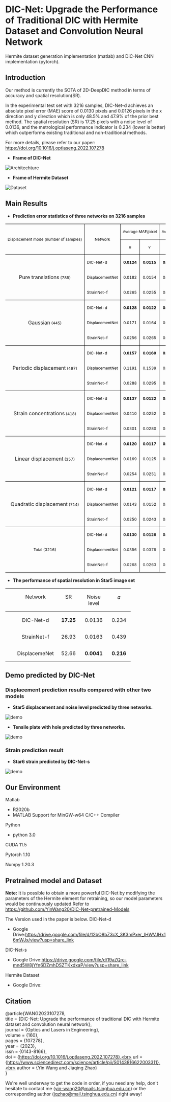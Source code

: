 # DIC-Net: Upgrade the Performance of Traditional DIC with Hermite Dataset and Convolution Neural Network
Hermite dataset generation implementation (matlab) and DIC-Net CNN implementation (pytorch).

## Introduction
Our method is currently the SOTA of 2D-DeepDIC method in terms of accuracy and spatial resolution(SR).<br>

In the experimental test set with 3216 samples, DIC-Net-d achieves an absolute pixel error (MAE) score of 0.0130 pixels and 0.0126 pixels in the x direction and y direction which is only 48.5% and 47.9% of the prior best method. The spatial resolution (SR) is 17.25 pixels with a noise level of 0.0136, and the metrological performance indicator is 0.234 (lower is better) which outperforms existing traditional and non-traditional methods.

For more details, please refer to our paper: https://doi.org/10.1016/j.optlaseng.2022.107278

* **Frame of DIC-Net**
<img src="Images/architechture.PNG" alt="Architechture" title="title">

* **Frame of Hermite Dataset**
<img src="Images/Hermite Dataset.PNG" alt="Dataset" title="title">

## Main Results
* **Prediction error statistics of three networks on 3216 samples**
<table class="MsoNormalTable" border="0" cellspacing="0" cellpadding="0" width="100%" style="width:100.0%;border-collapse:collapse;mso-yfti-tbllook:1184;mso-padding-alt:
 0cm 5.4pt 0cm 5.4pt">
 <tbody><tr style="mso-yfti-irow:0;mso-yfti-firstrow:yes;height:13.5pt">
  <td width="37%" nowrap="" rowspan="2" style="width:37.38%;border:solid windowtext 1.0pt;
  border-left:none;padding:0cm 5.4pt 0cm 5.4pt;height:13.5pt">
  <p class="MsoNormal" align="center" style="text-align:center;text-indent:0cm;
  mso-char-indent-count:0;line-height:normal;mso-pagination:widow-orphan"><span lang="EN-US" style="font-size:9.0pt;mso-fareast-font-family:宋体;mso-bidi-font-family:
  &quot;Times New Roman&quot;;color:black;mso-font-kerning:0pt">Displacement mode (number
  of samples)<o:p></o:p></span></p>
  </td>
  <td width="21%" nowrap="" rowspan="2" style="width:21.34%;border:solid windowtext 1.0pt;
  border-left:none;mso-border-left-alt:solid windowtext 1.0pt;padding:0cm 5.4pt 0cm 5.4pt;
  height:13.5pt">
  <p class="MsoNormal" align="center" style="text-align:center;text-indent:0cm;
  mso-char-indent-count:0;line-height:normal;mso-pagination:widow-orphan"><span lang="EN-US" style="font-size:9.0pt;mso-fareast-font-family:宋体;mso-bidi-font-family:
  &quot;Times New Roman&quot;;color:black;mso-font-kerning:0pt">Network<o:p></o:p></span></p>
  </td>
  <td width="20%" nowrap="" colspan="2" style="width:20.62%;border:solid windowtext 1.0pt;
  border-left:none;mso-border-left-alt:solid windowtext 1.0pt;padding:0cm 5.4pt 0cm 5.4pt;
  height:13.5pt">
  <p class="MsoNormal" align="center" style="text-align:center;text-indent:0cm;
  mso-char-indent-count:0;line-height:normal;mso-pagination:widow-orphan"><span lang="EN-US" style="font-size:9.0pt;mso-fareast-font-family:宋体;mso-fareast-theme-font:
  minor-fareast;mso-bidi-font-family:&quot;Times New Roman&quot;">Average </span><span lang="EN-US" style="font-size:9.0pt;mso-fareast-font-family:宋体;mso-bidi-font-family:
  &quot;Times New Roman&quot;;color:black;mso-font-kerning:0pt">MAE/pixel<o:p></o:p></span></p>
  </td>
  <td width="20%" nowrap="" colspan="2" style="width:20.66%;border-top:solid windowtext 1.0pt;
  border-left:none;border-bottom:solid windowtext 1.0pt;border-right:none;
  mso-border-left-alt:solid windowtext 1.0pt;padding:0cm 5.4pt 0cm 5.4pt;
  height:13.5pt">
  <p class="MsoNormal" align="center" style="text-align:center;text-indent:0cm;
  mso-char-indent-count:0;line-height:normal;mso-pagination:widow-orphan"><span lang="EN-US" style="font-size:9.0pt;mso-fareast-font-family:宋体;mso-fareast-theme-font:
  minor-fareast;mso-bidi-font-family:&quot;Times New Roman&quot;">Average </span><span lang="EN-US" style="font-size:9.0pt;mso-fareast-font-family:宋体;mso-bidi-font-family:
  &quot;Times New Roman&quot;;color:black;mso-font-kerning:0pt">RMSE/pixel<o:p></o:p></span></p>
  </td>
 </tr>
 <tr style="mso-yfti-irow:1;height:13.5pt">
  <td width="10%" nowrap="" style="width:10.3%;border-top:none;border-left:none;
  border-bottom:solid windowtext 1.0pt;border-right:solid windowtext 1.0pt;
  mso-border-top-alt:solid windowtext 1.0pt;mso-border-left-alt:solid windowtext 1.0pt;
  padding:0cm 5.4pt 0cm 5.4pt;height:13.5pt">
  <p class="MsoNormal" align="center" style="text-align:center;text-indent:0cm;
  mso-char-indent-count:0;line-height:normal;mso-pagination:widow-orphan"><span lang="EN-US" style="font-size:9.0pt;mso-fareast-font-family:宋体;mso-bidi-font-family:
  &quot;Times New Roman&quot;;color:black;mso-font-kerning:0pt">u<o:p></o:p></span></p>
  </td>
  <td width="10%" nowrap="" style="width:10.32%;border:solid windowtext 1.0pt;
  border-left:none;mso-border-left-alt:solid windowtext 1.0pt;padding:0cm 5.4pt 0cm 5.4pt;
  height:13.5pt">
  <p class="MsoNormal" align="center" style="text-align:center;text-indent:0cm;
  mso-char-indent-count:0;line-height:normal;mso-pagination:widow-orphan"><span lang="EN-US" style="font-size:9.0pt;mso-fareast-font-family:宋体;mso-bidi-font-family:
  &quot;Times New Roman&quot;;color:black;mso-font-kerning:0pt">v<o:p></o:p></span></p>
  </td>
  <td width="10%" nowrap="" style="width:10.32%;border-top:none;border-left:none;
  border-bottom:solid windowtext 1.0pt;border-right:solid windowtext 1.0pt;
  mso-border-top-alt:solid windowtext 1.0pt;mso-border-left-alt:solid windowtext 1.0pt;
  padding:0cm 5.4pt 0cm 5.4pt;height:13.5pt">
  <p class="MsoNormal" align="center" style="text-align:center;text-indent:0cm;
  mso-char-indent-count:0;line-height:normal;mso-pagination:widow-orphan"><span lang="EN-US" style="font-size:9.0pt;mso-fareast-font-family:宋体;mso-bidi-font-family:
  &quot;Times New Roman&quot;;color:black;mso-font-kerning:0pt">u<o:p></o:p></span></p>
  </td>
  <td width="10%" nowrap="" style="width:10.34%;border:none;border-bottom:solid windowtext 1.0pt;
  mso-border-top-alt:solid windowtext 1.0pt;mso-border-left-alt:solid windowtext 1.0pt;
  padding:0cm 5.4pt 0cm 5.4pt;height:13.5pt">
  <p class="MsoNormal" align="center" style="text-align:center;text-indent:0cm;
  mso-char-indent-count:0;line-height:normal;mso-pagination:widow-orphan"><span lang="EN-US" style="font-size:9.0pt;mso-fareast-font-family:宋体;mso-bidi-font-family:
  &quot;Times New Roman&quot;;color:black;mso-font-kerning:0pt">v<o:p></o:p></span></p>
  </td>
 </tr>
 <tr style="mso-yfti-irow:2;height:13.5pt">
  <td width="37%" nowrap="" rowspan="3" style="width:37.38%;border:none;border-right:
  solid windowtext 1.0pt;mso-border-top-alt:solid windowtext 1.0pt;padding:
  0cm 5.4pt 0cm 5.4pt;height:13.5pt">
  <p class="MsoNormal" align="center" style="text-align:center;text-indent:0cm;
  mso-char-indent-count:0;line-height:normal;mso-pagination:widow-orphan"><span lang="EN-US" style="mso-fareast-font-family:宋体;mso-fareast-theme-font:minor-fareast">Pure
  translations</span><span lang="EN-US" style="font-size:9.0pt;mso-fareast-font-family:
  宋体;mso-bidi-font-family:&quot;Times New Roman&quot;;color:black;mso-font-kerning:0pt">
  (785)<o:p></o:p></span></p>
  </td>
  <td width="21%" nowrap="" style="width:21.34%;border:none;border-right:solid windowtext 1.0pt;
  mso-border-left-alt:solid windowtext 1.0pt;padding:0cm 5.4pt 0cm 5.4pt;
  height:13.5pt">
  <p class="MsoNormal" align="left" style="text-align:left;text-indent:0cm;
  mso-char-indent-count:0;line-height:normal;mso-pagination:widow-orphan"><span lang="EN-US" style="font-size:9.0pt;mso-fareast-font-family:宋体;mso-bidi-font-family:
  &quot;Times New Roman&quot;;color:black;mso-font-kerning:0pt">DIC-Net-d <o:p></o:p></span></p>
  </td>
  <td width="10%" nowrap="" style="width:10.3%;border:none;border-right:solid windowtext 1.0pt;
  mso-border-left-alt:solid windowtext 1.0pt;padding:0cm 5.4pt 0cm 5.4pt;
  height:13.5pt">
  <p class="MsoNormal" align="center" style="text-align:center;text-indent:0cm;
  mso-char-indent-count:0;line-height:normal;mso-pagination:widow-orphan"><b><span lang="EN-US" style="font-size:9.0pt;mso-fareast-font-family:宋体;mso-bidi-font-family:
  &quot;Times New Roman&quot;;color:black;mso-font-kerning:0pt">0.0124</span></b><span lang="EN-US" style="font-size:9.0pt;mso-fareast-font-family:宋体;mso-bidi-font-family:
  &quot;Times New Roman&quot;;color:black;mso-font-kerning:0pt"><o:p></o:p></span></p>
  </td>
  <td width="10%" nowrap="" style="width:10.32%;border:none;border-right:solid windowtext 1.0pt;
  mso-border-left-alt:solid windowtext 1.0pt;padding:0cm 5.4pt 0cm 5.4pt;
  height:13.5pt">
  <p class="MsoNormal" align="center" style="text-align:center;text-indent:0cm;
  mso-char-indent-count:0;line-height:normal;mso-pagination:widow-orphan"><b><span lang="EN-US" style="font-size:9.0pt;mso-fareast-font-family:宋体;mso-bidi-font-family:
  &quot;Times New Roman&quot;;color:black;mso-font-kerning:0pt">0.0115</span></b><span lang="EN-US" style="font-size:9.0pt;mso-fareast-font-family:宋体;mso-bidi-font-family:
  &quot;Times New Roman&quot;;color:black;mso-font-kerning:0pt"><o:p></o:p></span></p>
  </td>
  <td width="10%" nowrap="" style="width:10.32%;border:none;border-right:solid windowtext 1.0pt;
  mso-border-left-alt:solid windowtext 1.0pt;padding:0cm 5.4pt 0cm 5.4pt;
  height:13.5pt">
  <p class="MsoNormal" align="center" style="text-align:center;text-indent:0cm;
  mso-char-indent-count:0;line-height:normal;mso-pagination:widow-orphan"><b><span lang="EN-US" style="font-size:9.0pt;mso-fareast-font-family:宋体;mso-bidi-font-family:
  &quot;Times New Roman&quot;;color:black;mso-font-kerning:0pt">0.0155</span></b><span lang="EN-US" style="font-size:9.0pt;mso-fareast-font-family:宋体;mso-bidi-font-family:
  &quot;Times New Roman&quot;;color:black;mso-font-kerning:0pt"><o:p></o:p></span></p>
  </td>
  <td width="10%" nowrap="" style="width:10.34%;border:none;mso-border-left-alt:
  solid windowtext 1.0pt;padding:0cm 5.4pt 0cm 5.4pt;height:13.5pt">
  <p class="MsoNormal" align="center" style="text-align:center;text-indent:0cm;
  mso-char-indent-count:0;line-height:normal;mso-pagination:widow-orphan"><b><span lang="EN-US" style="font-size:9.0pt;mso-fareast-font-family:宋体;mso-bidi-font-family:
  &quot;Times New Roman&quot;;color:black;mso-font-kerning:0pt">0.0147</span></b><span lang="EN-US" style="font-size:9.0pt;mso-fareast-font-family:宋体;mso-bidi-font-family:
  &quot;Times New Roman&quot;;color:black;mso-font-kerning:0pt"><o:p></o:p></span></p>
  </td>
 </tr>
 <tr style="mso-yfti-irow:3;height:13.5pt">
  <td width="21%" nowrap="" style="width:21.34%;border:none;border-right:solid windowtext 1.0pt;
  mso-border-left-alt:solid windowtext 1.0pt;padding:0cm 5.4pt 0cm 5.4pt;
  height:13.5pt">
  <p class="MsoNormal" align="left" style="text-align:left;text-indent:0cm;
  mso-char-indent-count:0;line-height:normal;mso-pagination:widow-orphan"><span class="SpellE"><span lang="EN-US" style="font-size:9.0pt;mso-fareast-font-family:
  宋体;mso-bidi-font-family:&quot;Times New Roman&quot;;color:black;mso-font-kerning:0pt">DisplacementNet</span></span><span lang="EN-US" style="font-size:9.0pt;mso-fareast-font-family:宋体;mso-bidi-font-family:
  &quot;Times New Roman&quot;;color:black;mso-font-kerning:0pt"><o:p></o:p></span></p>
  </td>
  <td width="10%" nowrap="" style="width:10.3%;border:none;border-right:solid windowtext 1.0pt;
  mso-border-left-alt:solid windowtext 1.0pt;padding:0cm 5.4pt 0cm 5.4pt;
  height:13.5pt">
  <p class="MsoNormal" align="center" style="text-align:center;text-indent:0cm;
  mso-char-indent-count:0;line-height:normal;mso-pagination:widow-orphan"><span lang="EN-US" style="font-size:9.0pt;mso-fareast-font-family:宋体;mso-bidi-font-family:
  &quot;Times New Roman&quot;;color:black;mso-font-kerning:0pt">0.0182<b><o:p></o:p></b></span></p>
  </td>
  <td width="10%" nowrap="" style="width:10.32%;border:none;border-right:solid windowtext 1.0pt;
  mso-border-left-alt:solid windowtext 1.0pt;padding:0cm 5.4pt 0cm 5.4pt;
  height:13.5pt">
  <p class="MsoNormal" align="center" style="text-align:center;text-indent:0cm;
  mso-char-indent-count:0;line-height:normal;mso-pagination:widow-orphan"><span lang="EN-US" style="font-size:9.0pt;mso-fareast-font-family:宋体;mso-bidi-font-family:
  &quot;Times New Roman&quot;;color:black;mso-font-kerning:0pt">0.0154<b><o:p></o:p></b></span></p>
  </td>
  <td width="10%" nowrap="" style="width:10.32%;border:none;border-right:solid windowtext 1.0pt;
  mso-border-left-alt:solid windowtext 1.0pt;padding:0cm 5.4pt 0cm 5.4pt;
  height:13.5pt">
  <p class="MsoNormal" align="center" style="text-align:center;text-indent:0cm;
  mso-char-indent-count:0;line-height:normal;mso-pagination:widow-orphan"><span lang="EN-US" style="font-size:9.0pt;mso-fareast-font-family:宋体;mso-bidi-font-family:
  &quot;Times New Roman&quot;;color:black;mso-font-kerning:0pt">0.0197<b><o:p></o:p></b></span></p>
  </td>
  <td width="10%" nowrap="" style="width:10.34%;border:none;mso-border-left-alt:
  solid windowtext 1.0pt;padding:0cm 5.4pt 0cm 5.4pt;height:13.5pt">
  <p class="MsoNormal" align="center" style="text-align:center;text-indent:0cm;
  mso-char-indent-count:0;line-height:normal;mso-pagination:widow-orphan"><span lang="EN-US" style="font-size:9.0pt;mso-fareast-font-family:宋体;mso-bidi-font-family:
  &quot;Times New Roman&quot;;color:black;mso-font-kerning:0pt">0.0172<b><o:p></o:p></b></span></p>
  </td>
 </tr>
 <tr style="mso-yfti-irow:4;height:13.5pt">
  <td width="21%" nowrap="" style="width:21.34%;border-top:none;border-left:none;
  border-bottom:solid windowtext 1.0pt;border-right:solid windowtext 1.0pt;
  mso-border-left-alt:solid windowtext 1.0pt;padding:0cm 5.4pt 0cm 5.4pt;
  height:13.5pt">
  <p class="MsoNormal" align="left" style="text-align:left;text-indent:0cm;
  mso-char-indent-count:0;line-height:normal;mso-pagination:widow-orphan"><span class="SpellE"><span lang="EN-US" style="font-size:9.0pt;mso-fareast-font-family:
  宋体;mso-bidi-font-family:&quot;Times New Roman&quot;;color:black;mso-font-kerning:0pt">StrainNet</span></span><span lang="EN-US" style="font-size:9.0pt;mso-fareast-font-family:宋体;mso-bidi-font-family:
  &quot;Times New Roman&quot;;color:black;mso-font-kerning:0pt">-f<o:p></o:p></span></p>
  </td>
  <td width="10%" nowrap="" style="width:10.3%;border-top:none;border-left:none;
  border-bottom:solid windowtext 1.0pt;border-right:solid windowtext 1.0pt;
  mso-border-left-alt:solid windowtext 1.0pt;padding:0cm 5.4pt 0cm 5.4pt;
  height:13.5pt">
  <p class="MsoNormal" align="center" style="text-align:center;text-indent:0cm;
  mso-char-indent-count:0;line-height:normal;mso-pagination:widow-orphan"><span lang="EN-US" style="font-size:9.0pt;mso-fareast-font-family:宋体;mso-bidi-font-family:
  &quot;Times New Roman&quot;;color:black;mso-font-kerning:0pt">0.0265<o:p></o:p></span></p>
  </td>
  <td width="10%" nowrap="" style="width:10.32%;border-top:none;border-left:none;
  border-bottom:solid windowtext 1.0pt;border-right:solid windowtext 1.0pt;
  mso-border-left-alt:solid windowtext 1.0pt;padding:0cm 5.4pt 0cm 5.4pt;
  height:13.5pt">
  <p class="MsoNormal" align="center" style="text-align:center;text-indent:0cm;
  mso-char-indent-count:0;line-height:normal;mso-pagination:widow-orphan"><span lang="EN-US" style="font-size:9.0pt;mso-fareast-font-family:宋体;mso-bidi-font-family:
  &quot;Times New Roman&quot;;color:black;mso-font-kerning:0pt">0.0255<o:p></o:p></span></p>
  </td>
  <td width="10%" nowrap="" style="width:10.32%;border-top:none;border-left:none;
  border-bottom:solid windowtext 1.0pt;border-right:solid windowtext 1.0pt;
  mso-border-left-alt:solid windowtext 1.0pt;padding:0cm 5.4pt 0cm 5.4pt;
  height:13.5pt">
  <p class="MsoNormal" align="center" style="text-align:center;text-indent:0cm;
  mso-char-indent-count:0;line-height:normal;mso-pagination:widow-orphan"><span lang="EN-US" style="font-size:9.0pt;mso-fareast-font-family:宋体;mso-bidi-font-family:
  &quot;Times New Roman&quot;;color:black;mso-font-kerning:0pt">0.0442<o:p></o:p></span></p>
  </td>
  <td width="10%" nowrap="" style="width:10.34%;border:none;border-bottom:solid windowtext 1.0pt;
  mso-border-left-alt:solid windowtext 1.0pt;padding:0cm 5.4pt 0cm 5.4pt;
  height:13.5pt">
  <p class="MsoNormal" align="center" style="text-align:center;text-indent:0cm;
  mso-char-indent-count:0;line-height:normal;mso-pagination:widow-orphan"><span lang="EN-US" style="font-size:9.0pt;mso-fareast-font-family:宋体;mso-bidi-font-family:
  &quot;Times New Roman&quot;;color:black;mso-font-kerning:0pt">0.0418<o:p></o:p></span></p>
  </td>
 </tr>
 <tr style="mso-yfti-irow:5;height:13.5pt">
  <td width="37%" nowrap="" rowspan="3" style="width:37.38%;border-top:solid windowtext 1.0pt;
  border-left:none;border-bottom:none;border-right:solid windowtext 1.0pt;
  padding:0cm 5.4pt 0cm 5.4pt;height:13.5pt">
  <p class="MsoNormal" align="center" style="text-align:center;text-indent:0cm;
  mso-char-indent-count:0;line-height:normal;mso-pagination:widow-orphan"><span lang="EN-US" style="mso-fareast-font-family:宋体;mso-fareast-theme-font:minor-fareast">Gaussian</span><span lang="EN-US" style="font-size:9.0pt;mso-fareast-font-family:宋体;mso-bidi-font-family:
  &quot;Times New Roman&quot;;color:black;mso-font-kerning:0pt"> (445)<o:p></o:p></span></p>
  </td>
  <td width="21%" nowrap="" style="width:21.34%;border:none;border-right:solid windowtext 1.0pt;
  mso-border-left-alt:solid windowtext 1.0pt;padding:0cm 5.4pt 0cm 5.4pt;
  height:13.5pt">
  <p class="MsoNormal" align="left" style="text-align:left;text-indent:0cm;
  mso-char-indent-count:0;line-height:normal;mso-pagination:widow-orphan"><span lang="EN-US" style="font-size:9.0pt;mso-fareast-font-family:宋体;mso-bidi-font-family:
  &quot;Times New Roman&quot;;color:black;mso-font-kerning:0pt">DIC-Net-d<o:p></o:p></span></p>
  </td>
  <td width="10%" nowrap="" style="width:10.3%;border:none;border-right:solid windowtext 1.0pt;
  mso-border-left-alt:solid windowtext 1.0pt;padding:0cm 5.4pt 0cm 5.4pt;
  height:13.5pt">
  <p class="MsoNormal" align="center" style="text-align:center;text-indent:0cm;
  mso-char-indent-count:0;line-height:normal;mso-pagination:widow-orphan"><b><span lang="EN-US" style="font-size:9.0pt;mso-fareast-font-family:宋体;mso-bidi-font-family:
  &quot;Times New Roman&quot;;color:black;mso-font-kerning:0pt">0.0128</span></b><span lang="EN-US" style="font-size:9.0pt;mso-fareast-font-family:宋体;mso-bidi-font-family:
  &quot;Times New Roman&quot;;color:black;mso-font-kerning:0pt"><o:p></o:p></span></p>
  </td>
  <td width="10%" nowrap="" style="width:10.32%;border:none;border-right:solid windowtext 1.0pt;
  mso-border-left-alt:solid windowtext 1.0pt;padding:0cm 5.4pt 0cm 5.4pt;
  height:13.5pt">
  <p class="MsoNormal" align="center" style="text-align:center;text-indent:0cm;
  mso-char-indent-count:0;line-height:normal;mso-pagination:widow-orphan"><b><span lang="EN-US" style="font-size:9.0pt;mso-fareast-font-family:宋体;mso-bidi-font-family:
  &quot;Times New Roman&quot;;color:black;mso-font-kerning:0pt">0.0122</span></b><span lang="EN-US" style="font-size:9.0pt;mso-fareast-font-family:宋体;mso-bidi-font-family:
  &quot;Times New Roman&quot;;color:black;mso-font-kerning:0pt"><o:p></o:p></span></p>
  </td>
  <td width="10%" nowrap="" style="width:10.32%;border:none;border-right:solid windowtext 1.0pt;
  mso-border-left-alt:solid windowtext 1.0pt;padding:0cm 5.4pt 0cm 5.4pt;
  height:13.5pt">
  <p class="MsoNormal" align="center" style="text-align:center;text-indent:0cm;
  mso-char-indent-count:0;line-height:normal;mso-pagination:widow-orphan"><b><span lang="EN-US" style="font-size:9.0pt;mso-fareast-font-family:宋体;mso-bidi-font-family:
  &quot;Times New Roman&quot;;color:black;mso-font-kerning:0pt">0.0161</span></b><span lang="EN-US" style="font-size:9.0pt;mso-fareast-font-family:宋体;mso-bidi-font-family:
  &quot;Times New Roman&quot;;color:black;mso-font-kerning:0pt"><o:p></o:p></span></p>
  </td>
  <td width="10%" nowrap="" style="width:10.34%;border:none;mso-border-left-alt:
  solid windowtext 1.0pt;padding:0cm 5.4pt 0cm 5.4pt;height:13.5pt">
  <p class="MsoNormal" style="text-indent:0cm;mso-char-indent-count:0;line-height:
  normal;mso-pagination:widow-orphan"><b><span lang="EN-US" style="font-size:
  9.0pt;mso-fareast-font-family:宋体;mso-bidi-font-family:&quot;Times New Roman&quot;;
  color:black;mso-font-kerning:0pt">0.0156</span></b><span lang="EN-US" style="font-size:9.0pt;mso-fareast-font-family:宋体;mso-bidi-font-family:&quot;Times New Roman&quot;;
  color:black;mso-font-kerning:0pt"><o:p></o:p></span></p>
  </td>
 </tr>
 <tr style="mso-yfti-irow:6;height:13.5pt">
  <td width="21%" nowrap="" style="width:21.34%;border:none;border-right:solid windowtext 1.0pt;
  mso-border-left-alt:solid windowtext 1.0pt;padding:0cm 5.4pt 0cm 5.4pt;
  height:13.5pt">
  <p class="MsoNormal" align="left" style="text-align:left;text-indent:0cm;
  mso-char-indent-count:0;line-height:normal;mso-pagination:widow-orphan"><span class="SpellE"><span lang="EN-US" style="font-size:9.0pt;mso-fareast-font-family:
  宋体;mso-bidi-font-family:&quot;Times New Roman&quot;;color:black;mso-font-kerning:0pt">DisplacementNet</span></span><span lang="EN-US" style="font-size:9.0pt;mso-fareast-font-family:宋体;mso-bidi-font-family:
  &quot;Times New Roman&quot;;color:black;mso-font-kerning:0pt"><o:p></o:p></span></p>
  </td>
  <td width="10%" nowrap="" style="width:10.3%;border:none;border-right:solid windowtext 1.0pt;
  mso-border-left-alt:solid windowtext 1.0pt;padding:0cm 5.4pt 0cm 5.4pt;
  height:13.5pt">
  <p class="MsoNormal" align="center" style="text-align:center;text-indent:0cm;
  mso-char-indent-count:0;line-height:normal;mso-pagination:widow-orphan"><span lang="EN-US" style="font-size:9.0pt;mso-fareast-font-family:宋体;mso-bidi-font-family:
  &quot;Times New Roman&quot;;color:black;mso-font-kerning:0pt">0.0171<b><o:p></o:p></b></span></p>
  </td>
  <td width="10%" nowrap="" style="width:10.32%;border:none;border-right:solid windowtext 1.0pt;
  mso-border-left-alt:solid windowtext 1.0pt;padding:0cm 5.4pt 0cm 5.4pt;
  height:13.5pt">
  <p class="MsoNormal" align="center" style="text-align:center;text-indent:0cm;
  mso-char-indent-count:0;line-height:normal;mso-pagination:widow-orphan"><span lang="EN-US" style="font-size:9.0pt;mso-fareast-font-family:宋体;mso-bidi-font-family:
  &quot;Times New Roman&quot;;color:black;mso-font-kerning:0pt">0.0164<b><o:p></o:p></b></span></p>
  </td>
  <td width="10%" nowrap="" style="width:10.32%;border:none;border-right:solid windowtext 1.0pt;
  mso-border-left-alt:solid windowtext 1.0pt;padding:0cm 5.4pt 0cm 5.4pt;
  height:13.5pt">
  <p class="MsoNormal" align="center" style="text-align:center;text-indent:0cm;
  mso-char-indent-count:0;line-height:normal;mso-pagination:widow-orphan"><span lang="EN-US" style="font-size:9.0pt;mso-fareast-font-family:宋体;mso-bidi-font-family:
  &quot;Times New Roman&quot;;color:black;mso-font-kerning:0pt">0.0199<b><o:p></o:p></b></span></p>
  </td>
  <td width="10%" nowrap="" style="width:10.34%;border:none;mso-border-left-alt:
  solid windowtext 1.0pt;padding:0cm 5.4pt 0cm 5.4pt;height:13.5pt">
  <p class="MsoNormal" style="text-indent:0cm;mso-char-indent-count:0;line-height:
  normal;mso-pagination:widow-orphan"><span lang="EN-US" style="font-size:9.0pt;
  mso-fareast-font-family:宋体;mso-bidi-font-family:&quot;Times New Roman&quot;;color:black;
  mso-font-kerning:0pt">0.0194<b><o:p></o:p></b></span></p>
  </td>
 </tr>
 <tr style="mso-yfti-irow:7;height:13.5pt">
  <td width="21%" nowrap="" style="width:21.34%;border-top:none;border-left:none;
  border-bottom:solid windowtext 1.0pt;border-right:solid windowtext 1.0pt;
  mso-border-left-alt:solid windowtext 1.0pt;padding:0cm 5.4pt 0cm 5.4pt;
  height:13.5pt">
  <p class="MsoNormal" align="left" style="text-align:left;text-indent:0cm;
  mso-char-indent-count:0;line-height:normal;mso-pagination:widow-orphan"><span class="SpellE"><span lang="EN-US" style="font-size:9.0pt;mso-fareast-font-family:
  宋体;mso-bidi-font-family:&quot;Times New Roman&quot;;color:black;mso-font-kerning:0pt">StrainNet</span></span><span lang="EN-US" style="font-size:9.0pt;mso-fareast-font-family:宋体;mso-bidi-font-family:
  &quot;Times New Roman&quot;;color:black;mso-font-kerning:0pt">-f<o:p></o:p></span></p>
  </td>
  <td width="10%" nowrap="" style="width:10.3%;border-top:none;border-left:none;
  border-bottom:solid windowtext 1.0pt;border-right:solid windowtext 1.0pt;
  mso-border-left-alt:solid windowtext 1.0pt;padding:0cm 5.4pt 0cm 5.4pt;
  height:13.5pt">
  <p class="MsoNormal" align="center" style="text-align:center;text-indent:0cm;
  mso-char-indent-count:0;line-height:normal;mso-pagination:widow-orphan"><span lang="EN-US" style="font-size:9.0pt;mso-fareast-font-family:宋体;mso-bidi-font-family:
  &quot;Times New Roman&quot;;color:black;mso-font-kerning:0pt">0.0256<o:p></o:p></span></p>
  </td>
  <td width="10%" nowrap="" style="width:10.32%;border-top:none;border-left:none;
  border-bottom:solid windowtext 1.0pt;border-right:solid windowtext 1.0pt;
  mso-border-left-alt:solid windowtext 1.0pt;padding:0cm 5.4pt 0cm 5.4pt;
  height:13.5pt">
  <p class="MsoNormal" align="center" style="text-align:center;text-indent:0cm;
  mso-char-indent-count:0;line-height:normal;mso-pagination:widow-orphan"><span lang="EN-US" style="font-size:9.0pt;mso-fareast-font-family:宋体;mso-bidi-font-family:
  &quot;Times New Roman&quot;;color:black;mso-font-kerning:0pt">0.0265<o:p></o:p></span></p>
  </td>
  <td width="10%" nowrap="" style="width:10.32%;border-top:none;border-left:none;
  border-bottom:solid windowtext 1.0pt;border-right:solid windowtext 1.0pt;
  mso-border-left-alt:solid windowtext 1.0pt;padding:0cm 5.4pt 0cm 5.4pt;
  height:13.5pt">
  <p class="MsoNormal" align="center" style="text-align:center;text-indent:0cm;
  mso-char-indent-count:0;line-height:normal;mso-pagination:widow-orphan"><span lang="EN-US" style="font-size:9.0pt;mso-fareast-font-family:宋体;mso-bidi-font-family:
  &quot;Times New Roman&quot;;color:black;mso-font-kerning:0pt">0.0441<o:p></o:p></span></p>
  </td>
  <td width="10%" nowrap="" style="width:10.34%;border:none;border-bottom:solid windowtext 1.0pt;
  mso-border-left-alt:solid windowtext 1.0pt;padding:0cm 5.4pt 0cm 5.4pt;
  height:13.5pt">
  <p class="MsoNormal" style="text-indent:0cm;mso-char-indent-count:0;line-height:
  normal;mso-pagination:widow-orphan"><span lang="EN-US" style="font-size:9.0pt;
  mso-fareast-font-family:宋体;mso-bidi-font-family:&quot;Times New Roman&quot;;color:black;
  mso-font-kerning:0pt">0.0433<o:p></o:p></span></p>
  </td>
 </tr>
 <tr style="mso-yfti-irow:8;height:13.5pt">
  <td width="37%" nowrap="" rowspan="3" style="width:37.38%;border-top:solid windowtext 1.0pt;
  border-left:none;border-bottom:none;border-right:solid windowtext 1.0pt;
  padding:0cm 5.4pt 0cm 5.4pt;height:13.5pt">
  <p class="MsoNormal" align="center" style="text-align:center;text-indent:0cm;
  mso-char-indent-count:0;line-height:normal;mso-pagination:widow-orphan"><span lang="EN-US" style="mso-fareast-font-family:宋体;mso-fareast-theme-font:minor-fareast">Periodic
  displacement</span><span lang="EN-US" style="font-size:9.0pt;mso-fareast-font-family:
  宋体;mso-bidi-font-family:&quot;Times New Roman&quot;;color:black;mso-font-kerning:0pt">
  (497)<o:p></o:p></span></p>
  </td>
  <td width="21%" nowrap="" style="width:21.34%;border:none;border-right:solid windowtext 1.0pt;
  mso-border-left-alt:solid windowtext 1.0pt;padding:0cm 5.4pt 0cm 5.4pt;
  height:13.5pt">
  <p class="MsoNormal" align="left" style="text-align:left;text-indent:0cm;
  mso-char-indent-count:0;line-height:normal;mso-pagination:widow-orphan"><span lang="EN-US" style="font-size:9.0pt;mso-fareast-font-family:宋体;mso-bidi-font-family:
  &quot;Times New Roman&quot;;color:black;mso-font-kerning:0pt">DIC-Net-d<o:p></o:p></span></p>
  </td>
  <td width="10%" nowrap="" style="width:10.3%;border:none;border-right:solid windowtext 1.0pt;
  mso-border-left-alt:solid windowtext 1.0pt;padding:0cm 5.4pt 0cm 5.4pt;
  height:13.5pt">
  <p class="MsoNormal" align="center" style="text-align:center;text-indent:0cm;
  mso-char-indent-count:0;line-height:normal;mso-pagination:widow-orphan"><b style="mso-bidi-font-weight:normal"><span lang="EN-US" style="font-size:9.0pt;
  mso-fareast-font-family:宋体;mso-bidi-font-family:&quot;Times New Roman&quot;;color:black;
  mso-font-kerning:0pt">0.0157</span></b><span lang="EN-US" style="font-size:
  9.0pt;mso-fareast-font-family:宋体;mso-bidi-font-family:&quot;Times New Roman&quot;;
  color:black;mso-font-kerning:0pt;mso-bidi-font-weight:bold"><o:p></o:p></span></p>
  </td>
  <td width="10%" nowrap="" style="width:10.32%;border:none;border-right:solid windowtext 1.0pt;
  mso-border-left-alt:solid windowtext 1.0pt;padding:0cm 5.4pt 0cm 5.4pt;
  height:13.5pt">
  <p class="MsoNormal" align="center" style="text-align:center;text-indent:0cm;
  mso-char-indent-count:0;line-height:normal;mso-pagination:widow-orphan"><b style="mso-bidi-font-weight:normal"><span lang="EN-US" style="font-size:9.0pt;
  mso-fareast-font-family:宋体;mso-bidi-font-family:&quot;Times New Roman&quot;;color:black;
  mso-font-kerning:0pt">0.0169</span></b><span lang="EN-US" style="font-size:
  9.0pt;mso-fareast-font-family:宋体;mso-bidi-font-family:&quot;Times New Roman&quot;;
  color:black;mso-font-kerning:0pt;mso-bidi-font-weight:bold"><o:p></o:p></span></p>
  </td>
  <td width="10%" nowrap="" style="width:10.32%;border:none;border-right:solid windowtext 1.0pt;
  mso-border-left-alt:solid windowtext 1.0pt;padding:0cm 5.4pt 0cm 5.4pt;
  height:13.5pt">
  <p class="MsoNormal" align="center" style="text-align:center;text-indent:0cm;
  mso-char-indent-count:0;line-height:normal;mso-pagination:widow-orphan"><b style="mso-bidi-font-weight:normal"><span lang="EN-US" style="font-size:9.0pt;
  mso-fareast-font-family:宋体;mso-bidi-font-family:&quot;Times New Roman&quot;;color:black;
  mso-font-kerning:0pt">0.0201</span></b><span lang="EN-US" style="font-size:
  9.0pt;mso-fareast-font-family:宋体;mso-bidi-font-family:&quot;Times New Roman&quot;;
  color:black;mso-font-kerning:0pt;mso-bidi-font-weight:bold"><o:p></o:p></span></p>
  </td>
  <td width="10%" nowrap="" style="width:10.34%;border:none;mso-border-left-alt:
  solid windowtext 1.0pt;padding:0cm 5.4pt 0cm 5.4pt;height:13.5pt">
  <p class="MsoNormal" style="text-indent:0cm;mso-char-indent-count:0;line-height:
  normal;mso-pagination:widow-orphan"><b style="mso-bidi-font-weight:normal"><span lang="EN-US" style="font-size:9.0pt;mso-fareast-font-family:宋体;mso-bidi-font-family:
  &quot;Times New Roman&quot;;color:black;mso-font-kerning:0pt">0.0217</span></b><span lang="EN-US" style="font-size:9.0pt;mso-fareast-font-family:宋体;mso-bidi-font-family:
  &quot;Times New Roman&quot;;color:black;mso-font-kerning:0pt;mso-bidi-font-weight:bold"><o:p></o:p></span></p>
  </td>
 </tr>
 <tr style="mso-yfti-irow:9;height:13.5pt">
  <td width="21%" nowrap="" style="width:21.34%;border:none;border-right:solid windowtext 1.0pt;
  mso-border-left-alt:solid windowtext 1.0pt;padding:0cm 5.4pt 0cm 5.4pt;
  height:13.5pt">
  <p class="MsoNormal" align="left" style="text-align:left;text-indent:0cm;
  mso-char-indent-count:0;line-height:normal;mso-pagination:widow-orphan"><span class="SpellE"><span lang="EN-US" style="font-size:9.0pt;mso-fareast-font-family:
  宋体;mso-bidi-font-family:&quot;Times New Roman&quot;;color:black;mso-font-kerning:0pt">DisplacementNet</span></span><span lang="EN-US" style="font-size:9.0pt;mso-fareast-font-family:宋体;mso-bidi-font-family:
  &quot;Times New Roman&quot;;color:black;mso-font-kerning:0pt"><o:p></o:p></span></p>
  </td>
  <td width="10%" nowrap="" style="width:10.3%;border:none;border-right:solid windowtext 1.0pt;
  mso-border-left-alt:solid windowtext 1.0pt;padding:0cm 5.4pt 0cm 5.4pt;
  height:13.5pt">
  <p class="MsoNormal" align="center" style="text-align:center;text-indent:0cm;
  mso-char-indent-count:0;line-height:normal;mso-pagination:widow-orphan"><span lang="EN-US" style="font-size:9.0pt;mso-fareast-font-family:宋体;mso-bidi-font-family:
  &quot;Times New Roman&quot;;color:black;mso-font-kerning:0pt">0.1191<b style="mso-bidi-font-weight:normal"><o:p></o:p></b></span></p>
  </td>
  <td width="10%" nowrap="" style="width:10.32%;border:none;border-right:solid windowtext 1.0pt;
  mso-border-left-alt:solid windowtext 1.0pt;padding:0cm 5.4pt 0cm 5.4pt;
  height:13.5pt">
  <p class="MsoNormal" align="center" style="text-align:center;text-indent:0cm;
  mso-char-indent-count:0;line-height:normal;mso-pagination:widow-orphan"><span lang="EN-US" style="font-size:9.0pt;mso-fareast-font-family:宋体;mso-bidi-font-family:
  &quot;Times New Roman&quot;;color:black;mso-font-kerning:0pt">0.1539<b style="mso-bidi-font-weight:normal"><o:p></o:p></b></span></p>
  </td>
  <td width="10%" nowrap="" style="width:10.32%;border:none;border-right:solid windowtext 1.0pt;
  mso-border-left-alt:solid windowtext 1.0pt;padding:0cm 5.4pt 0cm 5.4pt;
  height:13.5pt">
  <p class="MsoNormal" align="center" style="text-align:center;text-indent:0cm;
  mso-char-indent-count:0;line-height:normal;mso-pagination:widow-orphan"><span lang="EN-US" style="font-size:9.0pt;mso-fareast-font-family:宋体;mso-bidi-font-family:
  &quot;Times New Roman&quot;;color:black;mso-font-kerning:0pt">0.1395<b style="mso-bidi-font-weight:normal"><o:p></o:p></b></span></p>
  </td>
  <td width="10%" nowrap="" style="width:10.34%;border:none;mso-border-left-alt:
  solid windowtext 1.0pt;padding:0cm 5.4pt 0cm 5.4pt;height:13.5pt">
  <p class="MsoNormal" style="text-indent:0cm;mso-char-indent-count:0;line-height:
  normal;mso-pagination:widow-orphan"><span lang="EN-US" style="font-size:9.0pt;
  mso-fareast-font-family:宋体;mso-bidi-font-family:&quot;Times New Roman&quot;;color:black;
  mso-font-kerning:0pt">0.1783<b style="mso-bidi-font-weight:normal"><o:p></o:p></b></span></p>
  </td>
 </tr>
 <tr style="mso-yfti-irow:10;height:13.5pt">
  <td width="21%" nowrap="" style="width:21.34%;border-top:none;border-left:none;
  border-bottom:solid windowtext 1.0pt;border-right:solid windowtext 1.0pt;
  mso-border-left-alt:solid windowtext 1.0pt;padding:0cm 5.4pt 0cm 5.4pt;
  height:13.5pt">
  <p class="MsoNormal" align="left" style="text-align:left;text-indent:0cm;
  mso-char-indent-count:0;line-height:normal;mso-pagination:widow-orphan"><span class="SpellE"><span lang="EN-US" style="font-size:9.0pt;mso-fareast-font-family:
  宋体;mso-bidi-font-family:&quot;Times New Roman&quot;;color:black;mso-font-kerning:0pt">StrainNet</span></span><span lang="EN-US" style="font-size:9.0pt;mso-fareast-font-family:宋体;mso-bidi-font-family:
  &quot;Times New Roman&quot;;color:black;mso-font-kerning:0pt">-f<o:p></o:p></span></p>
  </td>
  <td width="10%" nowrap="" style="width:10.3%;border-top:none;border-left:none;
  border-bottom:solid windowtext 1.0pt;border-right:solid windowtext 1.0pt;
  mso-border-left-alt:solid windowtext 1.0pt;padding:0cm 5.4pt 0cm 5.4pt;
  height:13.5pt">
  <p class="MsoNormal" align="center" style="text-align:center;text-indent:0cm;
  mso-char-indent-count:0;line-height:normal;mso-pagination:widow-orphan"><span lang="EN-US" style="font-size:9.0pt;mso-fareast-font-family:宋体;mso-bidi-font-family:
  &quot;Times New Roman&quot;;color:black;mso-font-kerning:0pt">0.0288<o:p></o:p></span></p>
  </td>
  <td width="10%" nowrap="" style="width:10.32%;border-top:none;border-left:none;
  border-bottom:solid windowtext 1.0pt;border-right:solid windowtext 1.0pt;
  mso-border-left-alt:solid windowtext 1.0pt;padding:0cm 5.4pt 0cm 5.4pt;
  height:13.5pt">
  <p class="MsoNormal" align="center" style="text-align:center;text-indent:0cm;
  mso-char-indent-count:0;line-height:normal;mso-pagination:widow-orphan"><span lang="EN-US" style="font-size:9.0pt;mso-fareast-font-family:宋体;mso-bidi-font-family:
  &quot;Times New Roman&quot;;color:black;mso-font-kerning:0pt">0.0295<o:p></o:p></span></p>
  </td>
  <td width="10%" nowrap="" style="width:10.32%;border-top:none;border-left:none;
  border-bottom:solid windowtext 1.0pt;border-right:solid windowtext 1.0pt;
  mso-border-left-alt:solid windowtext 1.0pt;padding:0cm 5.4pt 0cm 5.4pt;
  height:13.5pt">
  <p class="MsoNormal" align="center" style="text-align:center;text-indent:0cm;
  mso-char-indent-count:0;line-height:normal;mso-pagination:widow-orphan"><span lang="EN-US" style="font-size:9.0pt;mso-fareast-font-family:宋体;mso-bidi-font-family:
  &quot;Times New Roman&quot;;color:black;mso-font-kerning:0pt">0.0467<o:p></o:p></span></p>
  </td>
  <td width="10%" nowrap="" style="width:10.34%;border:none;border-bottom:solid windowtext 1.0pt;
  mso-border-left-alt:solid windowtext 1.0pt;padding:0cm 5.4pt 0cm 5.4pt;
  height:13.5pt">
  <p class="MsoNormal" style="text-indent:0cm;mso-char-indent-count:0;line-height:
  normal;mso-pagination:widow-orphan"><span lang="EN-US" style="font-size:9.0pt;
  mso-fareast-font-family:宋体;mso-bidi-font-family:&quot;Times New Roman&quot;;color:black;
  mso-font-kerning:0pt">0.0458<o:p></o:p></span></p>
  </td>
 </tr>
 <tr style="mso-yfti-irow:11;height:13.5pt">
  <td width="37%" nowrap="" rowspan="3" style="width:37.38%;border-top:solid windowtext 1.0pt;
  border-left:none;border-bottom:none;border-right:solid windowtext 1.0pt;
  padding:0cm 5.4pt 0cm 5.4pt;height:13.5pt">
  <p class="MsoNormal" align="center" style="text-align:center;text-indent:0cm;
  mso-char-indent-count:0;line-height:normal;mso-pagination:widow-orphan"><span lang="EN-US" style="mso-fareast-font-family:宋体;mso-fareast-theme-font:minor-fareast">Strain
  concentrations</span><span lang="EN-US" style="font-size:9.0pt;mso-fareast-font-family:
  宋体;mso-bidi-font-family:&quot;Times New Roman&quot;;color:black;mso-font-kerning:0pt">
  (418)<o:p></o:p></span></p>
  </td>
  <td width="21%" nowrap="" style="width:21.34%;border:none;border-right:solid windowtext 1.0pt;
  mso-border-left-alt:solid windowtext 1.0pt;padding:0cm 5.4pt 0cm 5.4pt;
  height:13.5pt">
  <p class="MsoNormal" align="left" style="text-align:left;text-indent:0cm;
  mso-char-indent-count:0;line-height:normal;mso-pagination:widow-orphan"><span lang="EN-US" style="font-size:9.0pt;mso-fareast-font-family:宋体;mso-bidi-font-family:
  &quot;Times New Roman&quot;;color:black;mso-font-kerning:0pt">DIC-Net-d<o:p></o:p></span></p>
  </td>
  <td width="10%" nowrap="" style="width:10.3%;border:none;border-right:solid windowtext 1.0pt;
  mso-border-left-alt:solid windowtext 1.0pt;padding:0cm 5.4pt 0cm 5.4pt;
  height:13.5pt">
  <p class="MsoNormal" align="center" style="text-align:center;text-indent:0cm;
  mso-char-indent-count:0;line-height:normal;mso-pagination:widow-orphan"><b><span lang="EN-US" style="font-size:9.0pt;mso-fareast-font-family:宋体;mso-bidi-font-family:
  &quot;Times New Roman&quot;;color:black;mso-font-kerning:0pt">0.0137</span></b><span lang="EN-US" style="font-size:9.0pt;mso-fareast-font-family:宋体;mso-bidi-font-family:
  &quot;Times New Roman&quot;;color:black;mso-font-kerning:0pt"><o:p></o:p></span></p>
  </td>
  <td width="10%" nowrap="" style="width:10.32%;border:none;border-right:solid windowtext 1.0pt;
  mso-border-left-alt:solid windowtext 1.0pt;padding:0cm 5.4pt 0cm 5.4pt;
  height:13.5pt">
  <p class="MsoNormal" align="center" style="text-align:center;text-indent:0cm;
  mso-char-indent-count:0;line-height:normal;mso-pagination:widow-orphan"><b><span lang="EN-US" style="font-size:9.0pt;mso-fareast-font-family:宋体;mso-bidi-font-family:
  &quot;Times New Roman&quot;;color:black;mso-font-kerning:0pt">0.0122</span></b><span lang="EN-US" style="font-size:9.0pt;mso-fareast-font-family:宋体;mso-bidi-font-family:
  &quot;Times New Roman&quot;;color:black;mso-font-kerning:0pt"><o:p></o:p></span></p>
  </td>
  <td width="10%" nowrap="" style="width:10.32%;border:none;border-right:solid windowtext 1.0pt;
  mso-border-left-alt:solid windowtext 1.0pt;padding:0cm 5.4pt 0cm 5.4pt;
  height:13.5pt">
  <p class="MsoNormal" align="center" style="text-align:center;text-indent:0cm;
  mso-char-indent-count:0;line-height:normal;mso-pagination:widow-orphan"><b><span lang="EN-US" style="font-size:9.0pt;mso-fareast-font-family:宋体;mso-bidi-font-family:
  &quot;Times New Roman&quot;;color:black;mso-font-kerning:0pt">0.0175</span></b><span lang="EN-US" style="font-size:9.0pt;mso-fareast-font-family:宋体;mso-bidi-font-family:
  &quot;Times New Roman&quot;;color:black;mso-font-kerning:0pt"><o:p></o:p></span></p>
  </td>
  <td width="10%" nowrap="" style="width:10.34%;border:none;mso-border-left-alt:
  solid windowtext 1.0pt;padding:0cm 5.4pt 0cm 5.4pt;height:13.5pt">
  <p class="MsoNormal" style="text-indent:0cm;mso-char-indent-count:0;line-height:
  normal;mso-pagination:widow-orphan"><b><span lang="EN-US" style="font-size:
  9.0pt;mso-fareast-font-family:宋体;mso-bidi-font-family:&quot;Times New Roman&quot;;
  color:black;mso-font-kerning:0pt">0.0157</span></b><span lang="EN-US" style="font-size:9.0pt;mso-fareast-font-family:宋体;mso-bidi-font-family:&quot;Times New Roman&quot;;
  color:black;mso-font-kerning:0pt"><o:p></o:p></span></p>
  </td>
 </tr>
 <tr style="mso-yfti-irow:12;height:13.5pt">
  <td width="21%" nowrap="" style="width:21.34%;border:none;border-right:solid windowtext 1.0pt;
  mso-border-left-alt:solid windowtext 1.0pt;padding:0cm 5.4pt 0cm 5.4pt;
  height:13.5pt">
  <p class="MsoNormal" align="left" style="text-align:left;text-indent:0cm;
  mso-char-indent-count:0;line-height:normal;mso-pagination:widow-orphan"><span class="SpellE"><span lang="EN-US" style="font-size:9.0pt;mso-fareast-font-family:
  宋体;mso-bidi-font-family:&quot;Times New Roman&quot;;color:black;mso-font-kerning:0pt">DisplacementNet</span></span><span lang="EN-US" style="font-size:9.0pt;mso-fareast-font-family:宋体;mso-bidi-font-family:
  &quot;Times New Roman&quot;;color:black;mso-font-kerning:0pt"><o:p></o:p></span></p>
  </td>
  <td width="10%" nowrap="" style="width:10.3%;border:none;border-right:solid windowtext 1.0pt;
  mso-border-left-alt:solid windowtext 1.0pt;padding:0cm 5.4pt 0cm 5.4pt;
  height:13.5pt">
  <p class="MsoNormal" align="center" style="text-align:center;text-indent:0cm;
  mso-char-indent-count:0;line-height:normal;mso-pagination:widow-orphan"><span lang="EN-US" style="font-size:9.0pt;mso-fareast-font-family:宋体;mso-bidi-font-family:
  &quot;Times New Roman&quot;;color:black;mso-font-kerning:0pt">0.0410<b><o:p></o:p></b></span></p>
  </td>
  <td width="10%" nowrap="" style="width:10.32%;border:none;border-right:solid windowtext 1.0pt;
  mso-border-left-alt:solid windowtext 1.0pt;padding:0cm 5.4pt 0cm 5.4pt;
  height:13.5pt">
  <p class="MsoNormal" align="center" style="text-align:center;text-indent:0cm;
  mso-char-indent-count:0;line-height:normal;mso-pagination:widow-orphan"><span lang="EN-US" style="font-size:9.0pt;mso-fareast-font-family:宋体;mso-bidi-font-family:
  &quot;Times New Roman&quot;;color:black;mso-font-kerning:0pt">0.0252<b><o:p></o:p></b></span></p>
  </td>
  <td width="10%" nowrap="" style="width:10.32%;border:none;border-right:solid windowtext 1.0pt;
  mso-border-left-alt:solid windowtext 1.0pt;padding:0cm 5.4pt 0cm 5.4pt;
  height:13.5pt">
  <p class="MsoNormal" align="center" style="text-align:center;text-indent:0cm;
  mso-char-indent-count:0;line-height:normal;mso-pagination:widow-orphan"><span lang="EN-US" style="font-size:9.0pt;mso-fareast-font-family:宋体;mso-bidi-font-family:
  &quot;Times New Roman&quot;;color:black;mso-font-kerning:0pt">0.0529<b><o:p></o:p></b></span></p>
  </td>
  <td width="10%" nowrap="" style="width:10.34%;border:none;mso-border-left-alt:
  solid windowtext 1.0pt;padding:0cm 5.4pt 0cm 5.4pt;height:13.5pt">
  <p class="MsoNormal" style="text-indent:0cm;mso-char-indent-count:0;line-height:
  normal;mso-pagination:widow-orphan"><span lang="EN-US" style="font-size:9.0pt;
  mso-fareast-font-family:宋体;mso-bidi-font-family:&quot;Times New Roman&quot;;color:black;
  mso-font-kerning:0pt">0.0315<b><o:p></o:p></b></span></p>
  </td>
 </tr>
 <tr style="mso-yfti-irow:13;height:13.5pt">
  <td width="21%" nowrap="" style="width:21.34%;border-top:none;border-left:none;
  border-bottom:solid windowtext 1.0pt;border-right:solid windowtext 1.0pt;
  mso-border-left-alt:solid windowtext 1.0pt;padding:0cm 5.4pt 0cm 5.4pt;
  height:13.5pt">
  <p class="MsoNormal" align="left" style="text-align:left;text-indent:0cm;
  mso-char-indent-count:0;line-height:normal;mso-pagination:widow-orphan"><span class="SpellE"><span lang="EN-US" style="font-size:9.0pt;mso-fareast-font-family:
  宋体;mso-bidi-font-family:&quot;Times New Roman&quot;;color:black;mso-font-kerning:0pt">StrainNet</span></span><span lang="EN-US" style="font-size:9.0pt;mso-fareast-font-family:宋体;mso-bidi-font-family:
  &quot;Times New Roman&quot;;color:black;mso-font-kerning:0pt">-f<o:p></o:p></span></p>
  </td>
  <td width="10%" nowrap="" style="width:10.3%;border-top:none;border-left:none;
  border-bottom:solid windowtext 1.0pt;border-right:solid windowtext 1.0pt;
  mso-border-left-alt:solid windowtext 1.0pt;padding:0cm 5.4pt 0cm 5.4pt;
  height:13.5pt">
  <p class="MsoNormal" align="center" style="text-align:center;text-indent:0cm;
  mso-char-indent-count:0;line-height:normal;mso-pagination:widow-orphan"><span lang="EN-US" style="font-size:9.0pt;mso-fareast-font-family:宋体;mso-bidi-font-family:
  &quot;Times New Roman&quot;;color:black;mso-font-kerning:0pt">0.0301<o:p></o:p></span></p>
  </td>
  <td width="10%" nowrap="" style="width:10.32%;border-top:none;border-left:none;
  border-bottom:solid windowtext 1.0pt;border-right:solid windowtext 1.0pt;
  mso-border-left-alt:solid windowtext 1.0pt;padding:0cm 5.4pt 0cm 5.4pt;
  height:13.5pt">
  <p class="MsoNormal" align="center" style="text-align:center;text-indent:0cm;
  mso-char-indent-count:0;line-height:normal;mso-pagination:widow-orphan"><span lang="EN-US" style="font-size:9.0pt;mso-fareast-font-family:宋体;mso-bidi-font-family:
  &quot;Times New Roman&quot;;color:black;mso-font-kerning:0pt">0.0280<o:p></o:p></span></p>
  </td>
  <td width="10%" nowrap="" style="width:10.32%;border-top:none;border-left:none;
  border-bottom:solid windowtext 1.0pt;border-right:solid windowtext 1.0pt;
  mso-border-left-alt:solid windowtext 1.0pt;padding:0cm 5.4pt 0cm 5.4pt;
  height:13.5pt">
  <p class="MsoNormal" align="center" style="text-align:center;text-indent:0cm;
  mso-char-indent-count:0;line-height:normal;mso-pagination:widow-orphan"><span lang="EN-US" style="font-size:9.0pt;mso-fareast-font-family:宋体;mso-bidi-font-family:
  &quot;Times New Roman&quot;;color:black;mso-font-kerning:0pt">0.0504<o:p></o:p></span></p>
  </td>
  <td width="10%" nowrap="" style="width:10.34%;border:none;border-bottom:solid windowtext 1.0pt;
  mso-border-left-alt:solid windowtext 1.0pt;padding:0cm 5.4pt 0cm 5.4pt;
  height:13.5pt">
  <p class="MsoNormal" style="text-indent:0cm;mso-char-indent-count:0;line-height:
  normal;mso-pagination:widow-orphan"><span lang="EN-US" style="font-size:9.0pt;
  mso-fareast-font-family:宋体;mso-bidi-font-family:&quot;Times New Roman&quot;;color:black;
  mso-font-kerning:0pt">0.0457<o:p></o:p></span></p>
  </td>
 </tr>
 <tr style="mso-yfti-irow:14;height:13.5pt">
  <td width="37%" nowrap="" rowspan="3" style="width:37.38%;border-top:solid windowtext 1.0pt;
  border-left:none;border-bottom:none;border-right:solid windowtext 1.0pt;
  padding:0cm 5.4pt 0cm 5.4pt;height:13.5pt">
  <p class="MsoNormal" align="center" style="text-align:center;text-indent:0cm;
  mso-char-indent-count:0;line-height:normal;mso-pagination:widow-orphan"><span lang="EN-US" style="mso-fareast-font-family:宋体;mso-fareast-theme-font:minor-fareast">Linear
  displacement</span><span lang="EN-US" style="font-size:9.0pt;mso-fareast-font-family:
  宋体;mso-bidi-font-family:&quot;Times New Roman&quot;;color:black;mso-font-kerning:0pt">
  (357)<o:p></o:p></span></p>
  </td>
  <td width="21%" nowrap="" style="width:21.34%;border:none;border-right:solid windowtext 1.0pt;
  mso-border-left-alt:solid windowtext 1.0pt;padding:0cm 5.4pt 0cm 5.4pt;
  height:13.5pt">
  <p class="MsoNormal" align="left" style="text-align:left;text-indent:0cm;
  mso-char-indent-count:0;line-height:normal;mso-pagination:widow-orphan"><span lang="EN-US" style="font-size:9.0pt;mso-fareast-font-family:宋体;mso-bidi-font-family:
  &quot;Times New Roman&quot;;color:black;mso-font-kerning:0pt">DIC-Net-d<o:p></o:p></span></p>
  </td>
  <td width="10%" nowrap="" style="width:10.3%;border:none;border-right:solid windowtext 1.0pt;
  mso-border-left-alt:solid windowtext 1.0pt;padding:0cm 5.4pt 0cm 5.4pt;
  height:13.5pt">
  <p class="MsoNormal" align="center" style="text-align:center;text-indent:0cm;
  mso-char-indent-count:0;line-height:normal;mso-pagination:widow-orphan"><b><span lang="EN-US" style="font-size:9.0pt;mso-fareast-font-family:宋体;mso-bidi-font-family:
  &quot;Times New Roman&quot;;color:black;mso-font-kerning:0pt">0.0120</span></b><span lang="EN-US" style="font-size:9.0pt;mso-fareast-font-family:宋体;mso-bidi-font-family:
  &quot;Times New Roman&quot;;color:black;mso-font-kerning:0pt"><o:p></o:p></span></p>
  </td>
  <td width="10%" nowrap="" style="width:10.32%;border:none;border-right:solid windowtext 1.0pt;
  mso-border-left-alt:solid windowtext 1.0pt;padding:0cm 5.4pt 0cm 5.4pt;
  height:13.5pt">
  <p class="MsoNormal" align="center" style="text-align:center;text-indent:0cm;
  mso-char-indent-count:0;line-height:normal;mso-pagination:widow-orphan"><b><span lang="EN-US" style="font-size:9.0pt;mso-fareast-font-family:宋体;mso-bidi-font-family:
  &quot;Times New Roman&quot;;color:black;mso-font-kerning:0pt">0.0117</span></b><span lang="EN-US" style="font-size:9.0pt;mso-fareast-font-family:宋体;mso-bidi-font-family:
  &quot;Times New Roman&quot;;color:black;mso-font-kerning:0pt"><o:p></o:p></span></p>
  </td>
  <td width="10%" nowrap="" style="width:10.32%;border:none;border-right:solid windowtext 1.0pt;
  mso-border-left-alt:solid windowtext 1.0pt;padding:0cm 5.4pt 0cm 5.4pt;
  height:13.5pt">
  <p class="MsoNormal" align="center" style="text-align:center;text-indent:0cm;
  mso-char-indent-count:0;line-height:normal;mso-pagination:widow-orphan"><b><span lang="EN-US" style="font-size:9.0pt;mso-fareast-font-family:宋体;mso-bidi-font-family:
  &quot;Times New Roman&quot;;color:black;mso-font-kerning:0pt">0.0151</span></b><span lang="EN-US" style="font-size:9.0pt;mso-fareast-font-family:宋体;mso-bidi-font-family:
  &quot;Times New Roman&quot;;color:black;mso-font-kerning:0pt"><o:p></o:p></span></p>
  </td>
  <td width="10%" nowrap="" style="width:10.34%;border:none;mso-border-left-alt:
  solid windowtext 1.0pt;padding:0cm 5.4pt 0cm 5.4pt;height:13.5pt">
  <p class="MsoNormal" style="text-indent:0cm;mso-char-indent-count:0;line-height:
  normal;mso-pagination:widow-orphan"><b><span lang="EN-US" style="font-size:
  9.0pt;mso-fareast-font-family:宋体;mso-bidi-font-family:&quot;Times New Roman&quot;;
  color:black;mso-font-kerning:0pt">0.0148</span></b><span lang="EN-US" style="font-size:9.0pt;mso-fareast-font-family:宋体;mso-bidi-font-family:&quot;Times New Roman&quot;;
  color:black;mso-font-kerning:0pt"><o:p></o:p></span></p>
  </td>
 </tr>
 <tr style="mso-yfti-irow:15;height:13.5pt">
  <td width="21%" nowrap="" style="width:21.34%;border:none;border-right:solid windowtext 1.0pt;
  mso-border-left-alt:solid windowtext 1.0pt;padding:0cm 5.4pt 0cm 5.4pt;
  height:13.5pt">
  <p class="MsoNormal" align="left" style="text-align:left;text-indent:0cm;
  mso-char-indent-count:0;line-height:normal;mso-pagination:widow-orphan"><span class="SpellE"><span lang="EN-US" style="font-size:9.0pt;mso-fareast-font-family:
  宋体;mso-bidi-font-family:&quot;Times New Roman&quot;;color:black;mso-font-kerning:0pt">DisplacementNet</span></span><span lang="EN-US" style="font-size:9.0pt;mso-fareast-font-family:宋体;mso-bidi-font-family:
  &quot;Times New Roman&quot;;color:black;mso-font-kerning:0pt"><o:p></o:p></span></p>
  </td>
  <td width="10%" nowrap="" style="width:10.3%;border:none;border-right:solid windowtext 1.0pt;
  mso-border-left-alt:solid windowtext 1.0pt;padding:0cm 5.4pt 0cm 5.4pt;
  height:13.5pt">
  <p class="MsoNormal" align="center" style="text-align:center;text-indent:0cm;
  mso-char-indent-count:0;line-height:normal;mso-pagination:widow-orphan"><span lang="EN-US" style="font-size:9.0pt;mso-fareast-font-family:宋体;mso-bidi-font-family:
  &quot;Times New Roman&quot;;color:black;mso-font-kerning:0pt">0.0169<b><o:p></o:p></b></span></p>
  </td>
  <td width="10%" nowrap="" style="width:10.32%;border:none;border-right:solid windowtext 1.0pt;
  mso-border-left-alt:solid windowtext 1.0pt;padding:0cm 5.4pt 0cm 5.4pt;
  height:13.5pt">
  <p class="MsoNormal" align="center" style="text-align:center;text-indent:0cm;
  mso-char-indent-count:0;line-height:normal;mso-pagination:widow-orphan"><span lang="EN-US" style="font-size:9.0pt;mso-fareast-font-family:宋体;mso-bidi-font-family:
  &quot;Times New Roman&quot;;color:black;mso-font-kerning:0pt">0.0125<b><o:p></o:p></b></span></p>
  </td>
  <td width="10%" nowrap="" style="width:10.32%;border:none;border-right:solid windowtext 1.0pt;
  mso-border-left-alt:solid windowtext 1.0pt;padding:0cm 5.4pt 0cm 5.4pt;
  height:13.5pt">
  <p class="MsoNormal" align="center" style="text-align:center;text-indent:0cm;
  mso-char-indent-count:0;line-height:normal;mso-pagination:widow-orphan"><span lang="EN-US" style="font-size:9.0pt;mso-fareast-font-family:宋体;mso-bidi-font-family:
  &quot;Times New Roman&quot;;color:black;mso-font-kerning:0pt">0.0187<b><o:p></o:p></b></span></p>
  </td>
  <td width="10%" nowrap="" style="width:10.34%;border:none;mso-border-left-alt:
  solid windowtext 1.0pt;padding:0cm 5.4pt 0cm 5.4pt;height:13.5pt">
  <p class="MsoNormal" style="text-indent:0cm;mso-char-indent-count:0;line-height:
  normal;mso-pagination:widow-orphan"><span lang="EN-US" style="font-size:9.0pt;
  mso-fareast-font-family:宋体;mso-bidi-font-family:&quot;Times New Roman&quot;;color:black;
  mso-font-kerning:0pt">0.0144<b><o:p></o:p></b></span></p>
  </td>
 </tr>
 <tr style="mso-yfti-irow:16;height:13.5pt">
  <td width="21%" nowrap="" style="width:21.34%;border-top:none;border-left:none;
  border-bottom:solid windowtext 1.0pt;border-right:solid windowtext 1.0pt;
  mso-border-left-alt:solid windowtext 1.0pt;padding:0cm 5.4pt 0cm 5.4pt;
  height:13.5pt">
  <p class="MsoNormal" align="left" style="text-align:left;text-indent:0cm;
  mso-char-indent-count:0;line-height:normal;mso-pagination:widow-orphan"><span class="SpellE"><span lang="EN-US" style="font-size:9.0pt;mso-fareast-font-family:
  宋体;mso-bidi-font-family:&quot;Times New Roman&quot;;color:black;mso-font-kerning:0pt">StrainNet</span></span><span lang="EN-US" style="font-size:9.0pt;mso-fareast-font-family:宋体;mso-bidi-font-family:
  &quot;Times New Roman&quot;;color:black;mso-font-kerning:0pt">-f<o:p></o:p></span></p>
  </td>
  <td width="10%" nowrap="" style="width:10.3%;border-top:none;border-left:none;
  border-bottom:solid windowtext 1.0pt;border-right:solid windowtext 1.0pt;
  mso-border-left-alt:solid windowtext 1.0pt;padding:0cm 5.4pt 0cm 5.4pt;
  height:13.5pt">
  <p class="MsoNormal" align="center" style="text-align:center;text-indent:0cm;
  mso-char-indent-count:0;line-height:normal;mso-pagination:widow-orphan"><span lang="EN-US" style="font-size:9.0pt;mso-fareast-font-family:宋体;mso-bidi-font-family:
  &quot;Times New Roman&quot;;color:black;mso-font-kerning:0pt">0.0254<o:p></o:p></span></p>
  </td>
  <td width="10%" nowrap="" style="width:10.32%;border-top:none;border-left:none;
  border-bottom:solid windowtext 1.0pt;border-right:solid windowtext 1.0pt;
  mso-border-left-alt:solid windowtext 1.0pt;padding:0cm 5.4pt 0cm 5.4pt;
  height:13.5pt">
  <p class="MsoNormal" align="center" style="text-align:center;text-indent:0cm;
  mso-char-indent-count:0;line-height:normal;mso-pagination:widow-orphan"><span lang="EN-US" style="font-size:9.0pt;mso-fareast-font-family:宋体;mso-bidi-font-family:
  &quot;Times New Roman&quot;;color:black;mso-font-kerning:0pt">0.0251<o:p></o:p></span></p>
  </td>
  <td width="10%" nowrap="" style="width:10.32%;border-top:none;border-left:none;
  border-bottom:solid windowtext 1.0pt;border-right:solid windowtext 1.0pt;
  mso-border-left-alt:solid windowtext 1.0pt;padding:0cm 5.4pt 0cm 5.4pt;
  height:13.5pt">
  <p class="MsoNormal" align="center" style="text-align:center;text-indent:0cm;
  mso-char-indent-count:0;line-height:normal;mso-pagination:widow-orphan"><span lang="EN-US" style="font-size:9.0pt;mso-fareast-font-family:宋体;mso-bidi-font-family:
  &quot;Times New Roman&quot;;color:black;mso-font-kerning:0pt">0.0435<o:p></o:p></span></p>
  </td>
  <td width="10%" nowrap="" style="width:10.34%;border:none;border-bottom:solid windowtext 1.0pt;
  mso-border-left-alt:solid windowtext 1.0pt;padding:0cm 5.4pt 0cm 5.4pt;
  height:13.5pt">
  <p class="MsoNormal" style="text-indent:0cm;mso-char-indent-count:0;line-height:
  normal;mso-pagination:widow-orphan"><span lang="EN-US" style="font-size:9.0pt;
  mso-fareast-font-family:宋体;mso-bidi-font-family:&quot;Times New Roman&quot;;color:black;
  mso-font-kerning:0pt">0.0408<o:p></o:p></span></p>
  </td>
 </tr>
 <tr style="mso-yfti-irow:17;height:13.5pt">
  <td width="37%" nowrap="" rowspan="3" style="width:37.38%;border-top:solid windowtext 1.0pt;
  border-left:none;border-bottom:none;border-right:solid windowtext 1.0pt;
  padding:0cm 5.4pt 0cm 5.4pt;height:13.5pt">
  <p class="MsoNormal" align="center" style="text-align:center;text-indent:0cm;
  mso-char-indent-count:0;line-height:normal;mso-pagination:widow-orphan"><span lang="EN-US" style="mso-fareast-font-family:宋体;mso-fareast-theme-font:minor-fareast">Quadratic
  displacement</span><span lang="EN-US" style="font-size:9.0pt;mso-fareast-font-family:
  宋体;mso-bidi-font-family:&quot;Times New Roman&quot;;color:black;mso-font-kerning:0pt">
  (714)<o:p></o:p></span></p>
  </td>
  <td width="21%" nowrap="" style="width:21.34%;border:none;border-right:solid windowtext 1.0pt;
  mso-border-left-alt:solid windowtext 1.0pt;padding:0cm 5.4pt 0cm 5.4pt;
  height:13.5pt">
  <p class="MsoNormal" align="left" style="text-align:left;text-indent:0cm;
  mso-char-indent-count:0;line-height:normal;mso-pagination:widow-orphan"><span lang="EN-US" style="font-size:9.0pt;mso-fareast-font-family:宋体;mso-bidi-font-family:
  &quot;Times New Roman&quot;;color:black;mso-font-kerning:0pt">DIC-Net-d<o:p></o:p></span></p>
  </td>
  <td width="10%" nowrap="" style="width:10.3%;border:none;border-right:solid windowtext 1.0pt;
  mso-border-left-alt:solid windowtext 1.0pt;padding:0cm 5.4pt 0cm 5.4pt;
  height:13.5pt">
  <p class="MsoNormal" align="center" style="text-align:center;text-indent:0cm;
  mso-char-indent-count:0;line-height:normal;mso-pagination:widow-orphan"><b style="mso-bidi-font-weight:normal"><span lang="EN-US" style="font-size:9.0pt;
  mso-fareast-font-family:宋体;mso-bidi-font-family:&quot;Times New Roman&quot;;color:black;
  mso-font-kerning:0pt">0.0121<span style="mso-bidi-font-weight:bold"><o:p></o:p></span></span></b></p>
  </td>
  <td width="10%" nowrap="" style="width:10.32%;border:none;border-right:solid windowtext 1.0pt;
  mso-border-left-alt:solid windowtext 1.0pt;padding:0cm 5.4pt 0cm 5.4pt;
  height:13.5pt">
  <p class="MsoNormal" align="center" style="text-align:center;text-indent:0cm;
  mso-char-indent-count:0;line-height:normal;mso-pagination:widow-orphan"><b style="mso-bidi-font-weight:normal"><span lang="EN-US" style="font-size:9.0pt;
  mso-fareast-font-family:宋体;mso-bidi-font-family:&quot;Times New Roman&quot;;color:black;
  mso-font-kerning:0pt">0.0117</span></b><span lang="EN-US" style="font-size:
  9.0pt;mso-fareast-font-family:宋体;mso-bidi-font-family:&quot;Times New Roman&quot;;
  color:black;mso-font-kerning:0pt;mso-bidi-font-weight:bold"><o:p></o:p></span></p>
  </td>
  <td width="10%" nowrap="" style="width:10.32%;border:none;border-right:solid windowtext 1.0pt;
  mso-border-left-alt:solid windowtext 1.0pt;padding:0cm 5.4pt 0cm 5.4pt;
  height:13.5pt">
  <p class="MsoNormal" align="center" style="text-align:center;text-indent:0cm;
  mso-char-indent-count:0;line-height:normal;mso-pagination:widow-orphan"><b style="mso-bidi-font-weight:normal"><span lang="EN-US" style="font-size:9.0pt;
  mso-fareast-font-family:宋体;mso-bidi-font-family:&quot;Times New Roman&quot;;color:black;
  mso-font-kerning:0pt">0.0153</span></b><span lang="EN-US" style="font-size:
  9.0pt;mso-fareast-font-family:宋体;mso-bidi-font-family:&quot;Times New Roman&quot;;
  color:black;mso-font-kerning:0pt;mso-bidi-font-weight:bold"><o:p></o:p></span></p>
  </td>
  <td width="10%" nowrap="" style="width:10.34%;border:none;mso-border-left-alt:
  solid windowtext 1.0pt;padding:0cm 5.4pt 0cm 5.4pt;height:13.5pt">
  <p class="MsoNormal" style="text-indent:0cm;mso-char-indent-count:0;line-height:
  normal;mso-pagination:widow-orphan"><b style="mso-bidi-font-weight:normal"><span lang="EN-US" style="font-size:9.0pt;mso-fareast-font-family:宋体;mso-bidi-font-family:
  &quot;Times New Roman&quot;;color:black;mso-font-kerning:0pt">0.0149</span></b><span lang="EN-US" style="font-size:9.0pt;mso-fareast-font-family:宋体;mso-bidi-font-family:
  &quot;Times New Roman&quot;;color:black;mso-font-kerning:0pt;mso-bidi-font-weight:bold"><o:p></o:p></span></p>
  </td>
 </tr>
 <tr style="mso-yfti-irow:18;height:13.5pt">
  <td width="21%" nowrap="" style="width:21.34%;border:none;border-right:solid windowtext 1.0pt;
  mso-border-left-alt:solid windowtext 1.0pt;padding:0cm 5.4pt 0cm 5.4pt;
  height:13.5pt">
  <p class="MsoNormal" align="left" style="text-align:left;text-indent:0cm;
  mso-char-indent-count:0;line-height:normal;mso-pagination:widow-orphan"><span class="SpellE"><span lang="EN-US" style="font-size:9.0pt;mso-fareast-font-family:
  宋体;mso-bidi-font-family:&quot;Times New Roman&quot;;color:black;mso-font-kerning:0pt">DisplacementNet</span></span><span lang="EN-US" style="font-size:9.0pt;mso-fareast-font-family:宋体;mso-bidi-font-family:
  &quot;Times New Roman&quot;;color:black;mso-font-kerning:0pt"><o:p></o:p></span></p>
  </td>
  <td width="10%" nowrap="" style="width:10.3%;border:none;border-right:solid windowtext 1.0pt;
  mso-border-left-alt:solid windowtext 1.0pt;padding:0cm 5.4pt 0cm 5.4pt;
  height:13.5pt">
  <p class="MsoNormal" align="center" style="text-align:center;text-indent:0cm;
  mso-char-indent-count:0;line-height:normal;mso-pagination:widow-orphan"><span lang="EN-US" style="font-size:9.0pt;mso-fareast-font-family:宋体;mso-bidi-font-family:
  &quot;Times New Roman&quot;;color:black;mso-font-kerning:0pt">0.0143<b style="mso-bidi-font-weight:normal"><o:p></o:p></b></span></p>
  </td>
  <td width="10%" nowrap="" style="width:10.32%;border:none;border-right:solid windowtext 1.0pt;
  mso-border-left-alt:solid windowtext 1.0pt;padding:0cm 5.4pt 0cm 5.4pt;
  height:13.5pt">
  <p class="MsoNormal" align="center" style="text-align:center;text-indent:0cm;
  mso-char-indent-count:0;line-height:normal;mso-pagination:widow-orphan"><span lang="EN-US" style="font-size:9.0pt;mso-fareast-font-family:宋体;mso-bidi-font-family:
  &quot;Times New Roman&quot;;color:black;mso-font-kerning:0pt">0.0152<b style="mso-bidi-font-weight:normal"><o:p></o:p></b></span></p>
  </td>
  <td width="10%" nowrap="" style="width:10.32%;border:none;border-right:solid windowtext 1.0pt;
  mso-border-left-alt:solid windowtext 1.0pt;padding:0cm 5.4pt 0cm 5.4pt;
  height:13.5pt">
  <p class="MsoNormal" align="center" style="text-align:center;text-indent:0cm;
  mso-char-indent-count:0;line-height:normal;mso-pagination:widow-orphan"><span lang="EN-US" style="font-size:9.0pt;mso-fareast-font-family:宋体;mso-bidi-font-family:
  &quot;Times New Roman&quot;;color:black;mso-font-kerning:0pt">0.0165<b style="mso-bidi-font-weight:normal"><o:p></o:p></b></span></p>
  </td>
  <td width="10%" nowrap="" style="width:10.34%;border:none;mso-border-left-alt:
  solid windowtext 1.0pt;padding:0cm 5.4pt 0cm 5.4pt;height:13.5pt">
  <p class="MsoNormal" style="text-indent:0cm;mso-char-indent-count:0;line-height:
  normal;mso-pagination:widow-orphan"><span lang="EN-US" style="font-size:9.0pt;
  mso-fareast-font-family:宋体;mso-bidi-font-family:&quot;Times New Roman&quot;;color:black;
  mso-font-kerning:0pt">0.0174<b style="mso-bidi-font-weight:normal"><o:p></o:p></b></span></p>
  </td>
 </tr>
 <tr style="mso-yfti-irow:19;height:13.5pt">
  <td width="21%" nowrap="" style="width:21.34%;border-top:none;border-left:none;
  border-bottom:solid windowtext 1.0pt;border-right:solid windowtext 1.0pt;
  mso-border-left-alt:solid windowtext 1.0pt;padding:0cm 5.4pt 0cm 5.4pt;
  height:13.5pt">
  <p class="MsoNormal" align="left" style="text-align:left;text-indent:0cm;
  mso-char-indent-count:0;line-height:normal;mso-pagination:widow-orphan"><span class="SpellE"><span lang="EN-US" style="font-size:9.0pt;mso-fareast-font-family:
  宋体;mso-bidi-font-family:&quot;Times New Roman&quot;;color:black;mso-font-kerning:0pt">StrainNet</span></span><span lang="EN-US" style="font-size:9.0pt;mso-fareast-font-family:宋体;mso-bidi-font-family:
  &quot;Times New Roman&quot;;color:black;mso-font-kerning:0pt">-f<o:p></o:p></span></p>
  </td>
  <td width="10%" nowrap="" style="width:10.3%;border-top:none;border-left:none;
  border-bottom:solid windowtext 1.0pt;border-right:solid windowtext 1.0pt;
  mso-border-left-alt:solid windowtext 1.0pt;padding:0cm 5.4pt 0cm 5.4pt;
  height:13.5pt">
  <p class="MsoNormal" align="center" style="text-align:center;text-indent:0cm;
  mso-char-indent-count:0;line-height:normal;mso-pagination:widow-orphan"><span lang="EN-US" style="font-size:9.0pt;mso-fareast-font-family:宋体;mso-bidi-font-family:
  &quot;Times New Roman&quot;;color:black;mso-font-kerning:0pt">0.0250<o:p></o:p></span></p>
  </td>
  <td width="10%" nowrap="" style="width:10.32%;border-top:none;border-left:none;
  border-bottom:solid windowtext 1.0pt;border-right:solid windowtext 1.0pt;
  mso-border-left-alt:solid windowtext 1.0pt;padding:0cm 5.4pt 0cm 5.4pt;
  height:13.5pt">
  <p class="MsoNormal" align="center" style="text-align:center;text-indent:0cm;
  mso-char-indent-count:0;line-height:normal;mso-pagination:widow-orphan"><span lang="EN-US" style="font-size:9.0pt;mso-fareast-font-family:宋体;mso-bidi-font-family:
  &quot;Times New Roman&quot;;color:black;mso-font-kerning:0pt">0.0243<o:p></o:p></span></p>
  </td>
  <td width="10%" nowrap="" style="width:10.32%;border-top:none;border-left:none;
  border-bottom:solid windowtext 1.0pt;border-right:solid windowtext 1.0pt;
  mso-border-left-alt:solid windowtext 1.0pt;padding:0cm 5.4pt 0cm 5.4pt;
  height:13.5pt">
  <p class="MsoNormal" align="center" style="text-align:center;text-indent:0cm;
  mso-char-indent-count:0;line-height:normal;mso-pagination:widow-orphan"><span lang="EN-US" style="font-size:9.0pt;mso-fareast-font-family:宋体;mso-bidi-font-family:
  &quot;Times New Roman&quot;;color:black;mso-font-kerning:0pt">0.0427<o:p></o:p></span></p>
  </td>
  <td width="10%" nowrap="" style="width:10.34%;border:none;border-bottom:solid windowtext 1.0pt;
  mso-border-left-alt:solid windowtext 1.0pt;padding:0cm 5.4pt 0cm 5.4pt;
  height:13.5pt">
  <p class="MsoNormal" style="text-indent:0cm;mso-char-indent-count:0;line-height:
  normal;mso-pagination:widow-orphan"><span lang="EN-US" style="font-size:9.0pt;
  mso-fareast-font-family:宋体;mso-bidi-font-family:&quot;Times New Roman&quot;;color:black;
  mso-font-kerning:0pt">0.0405<o:p></o:p></span></p>
  </td>
 </tr>
 <tr style="mso-yfti-irow:20;height:13.5pt">
  <td width="37%" rowspan="3" style="width:37.38%;border:solid windowtext 1.0pt;
  border-left:none;padding:0cm 5.4pt 0cm 5.4pt;height:13.5pt">
  <p class="MsoNormal" align="center" style="text-align:center;text-indent:0cm;
  mso-char-indent-count:0;line-height:normal;mso-pagination:widow-orphan"><span lang="EN-US" style="font-size:9.0pt;mso-fareast-font-family:宋体;mso-bidi-font-family:
  &quot;Times New Roman&quot;;color:black;mso-font-kerning:0pt">Total (3216)<o:p></o:p></span></p>
  </td>
  <td width="21%" nowrap="" style="width:21.34%;border:none;border-right:solid windowtext 1.0pt;
  mso-border-left-alt:solid windowtext 1.0pt;padding:0cm 5.4pt 0cm 5.4pt;
  height:13.5pt">
  <p class="MsoNormal" align="left" style="text-align:left;text-indent:0cm;
  mso-char-indent-count:0;line-height:normal;mso-pagination:widow-orphan"><span lang="EN-US" style="font-size:9.0pt;mso-fareast-font-family:宋体;mso-bidi-font-family:
  &quot;Times New Roman&quot;;color:black;mso-font-kerning:0pt">DIC-Net-d<o:p></o:p></span></p>
  </td>
  <td width="10%" nowrap="" style="width:10.3%;border:none;border-right:solid windowtext 1.0pt;
  mso-border-left-alt:solid windowtext 1.0pt;padding:0cm 5.4pt 0cm 5.4pt;
  height:13.5pt">
  <p class="MsoNormal" align="center" style="text-align:center;text-indent:0cm;
  mso-char-indent-count:0;line-height:normal;mso-pagination:widow-orphan"><b style="mso-bidi-font-weight:normal"><span lang="EN-US" style="font-size:9.0pt;
  mso-fareast-font-family:宋体;mso-fareast-theme-font:minor-fareast;mso-bidi-font-family:
  &quot;Times New Roman&quot;">0.0130</span></b><span lang="EN-US" style="font-size:9.0pt;
  mso-fareast-font-family:宋体;mso-bidi-font-family:&quot;Times New Roman&quot;;color:black;
  mso-font-kerning:0pt"><o:p></o:p></span></p>
  </td>
  <td width="10%" nowrap="" style="width:10.32%;border:none;border-right:solid windowtext 1.0pt;
  mso-border-left-alt:solid windowtext 1.0pt;padding:0cm 5.4pt 0cm 5.4pt;
  height:13.5pt">
  <p class="MsoNormal" align="center" style="text-align:center;text-indent:0cm;
  mso-char-indent-count:0;line-height:normal;mso-pagination:widow-orphan"><b style="mso-bidi-font-weight:normal"><span lang="EN-US" style="font-size:9.0pt;
  mso-fareast-font-family:宋体;mso-fareast-theme-font:minor-fareast;mso-bidi-font-family:
  &quot;Times New Roman&quot;">0.0126</span></b><span lang="EN-US" style="font-size:9.0pt;
  mso-fareast-font-family:宋体;mso-bidi-font-family:&quot;Times New Roman&quot;;color:black;
  mso-font-kerning:0pt"><o:p></o:p></span></p>
  </td>
  <td width="10%" nowrap="" style="width:10.32%;border:none;border-right:solid windowtext 1.0pt;
  mso-border-left-alt:solid windowtext 1.0pt;padding:0cm 5.4pt 0cm 5.4pt;
  height:13.5pt">
  <p class="MsoNormal" align="center" style="text-align:center;text-indent:0cm;
  mso-char-indent-count:0;line-height:normal;mso-pagination:widow-orphan"><b style="mso-bidi-font-weight:normal"><span lang="EN-US" style="font-size:9.0pt;
  mso-fareast-font-family:宋体;mso-fareast-theme-font:minor-fareast;mso-bidi-font-family:
  &quot;Times New Roman&quot;">0.0165</span></b><span lang="EN-US" style="font-size:9.0pt;
  mso-fareast-font-family:宋体;mso-bidi-font-family:&quot;Times New Roman&quot;;color:black;
  mso-font-kerning:0pt"><o:p></o:p></span></p>
  </td>
  <td width="10%" nowrap="" style="width:10.34%;border:none;mso-border-left-alt:
  solid windowtext 1.0pt;padding:0cm 5.4pt 0cm 5.4pt;height:13.5pt">
  <p class="MsoNormal" style="text-indent:0cm;mso-char-indent-count:0;line-height:
  normal;mso-pagination:widow-orphan"><b style="mso-bidi-font-weight:normal"><span lang="EN-US" style="font-size:9.0pt;mso-fareast-font-family:宋体;mso-fareast-theme-font:
  minor-fareast;mso-bidi-font-family:&quot;Times New Roman&quot;">0.0161</span></b><span lang="EN-US" style="font-size:9.0pt;mso-fareast-font-family:宋体;mso-bidi-font-family:
  &quot;Times New Roman&quot;;color:black;mso-font-kerning:0pt"><o:p></o:p></span></p>
  </td>
 </tr>
 <tr style="mso-yfti-irow:21;height:13.5pt">
  <td width="21%" nowrap="" style="width:21.34%;border:none;border-right:solid windowtext 1.0pt;
  mso-border-left-alt:solid windowtext 1.0pt;padding:0cm 5.4pt 0cm 5.4pt;
  height:13.5pt">
  <p class="MsoNormal" align="left" style="text-align:left;text-indent:0cm;
  mso-char-indent-count:0;line-height:normal;mso-pagination:widow-orphan"><span class="SpellE"><span lang="EN-US" style="font-size:9.0pt;mso-fareast-font-family:
  宋体;mso-bidi-font-family:&quot;Times New Roman&quot;;color:black;mso-font-kerning:0pt">DisplacementNet</span></span><span lang="EN-US" style="font-size:9.0pt;mso-fareast-font-family:宋体;mso-bidi-font-family:
  &quot;Times New Roman&quot;;color:black;mso-font-kerning:0pt"><o:p></o:p></span></p>
  </td>
  <td width="10%" nowrap="" style="width:10.3%;border:none;border-right:solid windowtext 1.0pt;
  mso-border-left-alt:solid windowtext 1.0pt;padding:0cm 5.4pt 0cm 5.4pt;
  height:13.5pt">
  <p class="MsoNormal" align="center" style="text-align:center;text-indent:0cm;
  mso-char-indent-count:0;line-height:normal;mso-pagination:widow-orphan"><span lang="EN-US" style="font-size:9.0pt;mso-fareast-font-family:宋体;mso-fareast-theme-font:
  minor-fareast;mso-bidi-font-family:&quot;Times New Roman&quot;">0.0356</span><span lang="EN-US" style="font-size:9.0pt;mso-fareast-font-family:宋体;mso-bidi-font-family:
  &quot;Times New Roman&quot;;color:black;mso-font-kerning:0pt"><o:p></o:p></span></p>
  </td>
  <td width="10%" nowrap="" style="width:10.32%;border:none;border-right:solid windowtext 1.0pt;
  mso-border-left-alt:solid windowtext 1.0pt;padding:0cm 5.4pt 0cm 5.4pt;
  height:13.5pt">
  <p class="MsoNormal" align="center" style="text-align:center;text-indent:0cm;
  mso-char-indent-count:0;line-height:normal;mso-pagination:widow-orphan"><span lang="EN-US" style="font-size:9.0pt;mso-fareast-font-family:宋体;mso-fareast-theme-font:
  minor-fareast;mso-bidi-font-family:&quot;Times New Roman&quot;">0.0378</span><span lang="EN-US" style="font-size:9.0pt;mso-fareast-font-family:宋体;mso-bidi-font-family:
  &quot;Times New Roman&quot;;color:black;mso-font-kerning:0pt"><o:p></o:p></span></p>
  </td>
  <td width="10%" nowrap="" style="width:10.32%;border:none;border-right:solid windowtext 1.0pt;
  mso-border-left-alt:solid windowtext 1.0pt;padding:0cm 5.4pt 0cm 5.4pt;
  height:13.5pt">
  <p class="MsoNormal" align="center" style="text-align:center;text-indent:0cm;
  mso-char-indent-count:0;line-height:normal;mso-pagination:widow-orphan"><span lang="EN-US" style="font-size:9.0pt;mso-fareast-font-family:宋体;mso-fareast-theme-font:
  minor-fareast;mso-bidi-font-family:&quot;Times New Roman&quot;">0.0417</span><span lang="EN-US" style="font-size:9.0pt;mso-fareast-font-family:宋体;mso-bidi-font-family:
  &quot;Times New Roman&quot;;color:black;mso-font-kerning:0pt"><o:p></o:p></span></p>
  </td>
  <td width="10%" nowrap="" style="width:10.34%;border:none;mso-border-left-alt:
  solid windowtext 1.0pt;padding:0cm 5.4pt 0cm 5.4pt;height:13.5pt">
  <p class="MsoNormal" style="text-indent:0cm;mso-char-indent-count:0;line-height:
  normal;mso-pagination:widow-orphan"><span lang="EN-US" style="font-size:9.0pt;
  mso-fareast-font-family:宋体;mso-fareast-theme-font:minor-fareast;mso-bidi-font-family:
  &quot;Times New Roman&quot;">0.0440</span><span lang="EN-US" style="font-size:9.0pt;
  mso-fareast-font-family:宋体;mso-bidi-font-family:&quot;Times New Roman&quot;;color:black;
  mso-font-kerning:0pt"><o:p></o:p></span></p>
  </td>
 </tr>
 <tr style="mso-yfti-irow:22;mso-yfti-lastrow:yes;height:13.5pt">
  <td width="21%" nowrap="" style="width:21.34%;border-top:none;border-left:none;
  border-bottom:solid windowtext 1.0pt;border-right:solid windowtext 1.0pt;
  mso-border-left-alt:solid windowtext 1.0pt;padding:0cm 5.4pt 0cm 5.4pt;
  height:13.5pt">
  <p class="MsoNormal" align="left" style="text-align:left;text-indent:0cm;
  mso-char-indent-count:0;line-height:normal;mso-pagination:widow-orphan"><span class="SpellE"><span lang="EN-US" style="font-size:9.0pt;mso-fareast-font-family:
  宋体;mso-bidi-font-family:&quot;Times New Roman&quot;;color:black;mso-font-kerning:0pt">StrainNet</span></span><span lang="EN-US" style="font-size:9.0pt;mso-fareast-font-family:宋体;mso-bidi-font-family:
  &quot;Times New Roman&quot;;color:black;mso-font-kerning:0pt">-f<o:p></o:p></span></p>
  </td>
  <td width="10%" nowrap="" style="width:10.3%;border-top:none;border-left:none;
  border-bottom:solid windowtext 1.0pt;border-right:solid windowtext 1.0pt;
  mso-border-left-alt:solid windowtext 1.0pt;padding:0cm 5.4pt 0cm 5.4pt;
  height:13.5pt">
  <p class="MsoNormal" align="center" style="text-align:center;text-indent:0cm;
  mso-char-indent-count:0;line-height:normal;mso-pagination:widow-orphan"><span lang="EN-US" style="font-size:9.0pt;mso-fareast-font-family:宋体;mso-fareast-theme-font:
  minor-fareast;mso-bidi-font-family:&quot;Times New Roman&quot;">0.0268</span><span lang="EN-US" style="font-size:9.0pt;mso-fareast-font-family:宋体;mso-bidi-font-family:
  &quot;Times New Roman&quot;;color:black;mso-font-kerning:0pt"><o:p></o:p></span></p>
  </td>
  <td width="10%" nowrap="" style="width:10.32%;border-top:none;border-left:none;
  border-bottom:solid windowtext 1.0pt;border-right:solid windowtext 1.0pt;
  mso-border-left-alt:solid windowtext 1.0pt;padding:0cm 5.4pt 0cm 5.4pt;
  height:13.5pt">
  <p class="MsoNormal" align="center" style="text-align:center;text-indent:0cm;
  mso-char-indent-count:0;line-height:normal;mso-pagination:widow-orphan"><span lang="EN-US" style="font-size:9.0pt;mso-fareast-font-family:宋体;mso-fareast-theme-font:
  minor-fareast;mso-bidi-font-family:&quot;Times New Roman&quot;">0.0263</span><span lang="EN-US" style="font-size:9.0pt;mso-fareast-font-family:宋体;mso-bidi-font-family:
  &quot;Times New Roman&quot;;color:black;mso-font-kerning:0pt"><o:p></o:p></span></p>
  </td>
  <td width="10%" nowrap="" style="width:10.32%;border-top:none;border-left:none;
  border-bottom:solid windowtext 1.0pt;border-right:solid windowtext 1.0pt;
  mso-border-left-alt:solid windowtext 1.0pt;padding:0cm 5.4pt 0cm 5.4pt;
  height:13.5pt">
  <p class="MsoNormal" align="center" style="text-align:center;text-indent:0cm;
  mso-char-indent-count:0;line-height:normal;mso-pagination:widow-orphan"><span lang="EN-US" style="font-size:9.0pt;mso-fareast-font-family:宋体;mso-fareast-theme-font:
  minor-fareast;mso-bidi-font-family:&quot;Times New Roman&quot;">0.0450</span><span lang="EN-US" style="font-size:9.0pt;mso-fareast-font-family:宋体;mso-bidi-font-family:
  &quot;Times New Roman&quot;;color:black;mso-font-kerning:0pt"><o:p></o:p></span></p>
  </td>
  <td width="10%" nowrap="" style="width:10.34%;border:none;border-bottom:solid windowtext 1.0pt;
  mso-border-left-alt:solid windowtext 1.0pt;padding:0cm 5.4pt 0cm 5.4pt;
  height:13.5pt">
  <p class="MsoNormal" style="text-indent:0cm;mso-char-indent-count:0;line-height:
  normal;mso-pagination:widow-orphan"><span lang="EN-US" style="font-size:9.0pt;
  mso-fareast-font-family:宋体;mso-fareast-theme-font:minor-fareast;mso-bidi-font-family:
  &quot;Times New Roman&quot;">0.0427</span><span lang="EN-US" style="font-size:9.0pt;
  mso-fareast-font-family:宋体;mso-bidi-font-family:&quot;Times New Roman&quot;;color:black;
  mso-font-kerning:0pt"><o:p></o:p></span></p>
  </td>
 </tr>
</tbody></table>

* **The performance of spatial resolution in Star5 image set**
<table class="MsoTableGrid" border="1" cellspacing="0" cellpadding="0" width="78%" style="width:78.16%;border-collapse:collapse;border:none;mso-border-top-alt:
 solid windowtext 1.0pt;mso-border-bottom-alt:solid windowtext 1.0pt;
 mso-yfti-tbllook:1184;mso-padding-alt:0cm 5.4pt 0cm 5.4pt;mso-border-insideh:
 none;mso-border-insidev:none">
 <tbody><tr style="mso-yfti-irow:0;mso-yfti-firstrow:yes">
  <td width="41%" valign="top" style="width:41.04%;border-top:solid windowtext 1.0pt;
  border-left:none;border-bottom:solid windowtext 1.0pt;border-right:none;
  padding:0cm 5.4pt 0cm 5.4pt">
  <p class="MsoNormal" align="center" style="text-align:center;text-indent:21.0pt"><span lang="EN-US" style="mso-fareast-font-family:宋体;mso-fareast-theme-font:minor-fareast;
  mso-bidi-font-family:&quot;Times New Roman&quot;">Network<o:p></o:p></span></p>
  </td>
  <td width="18%" valign="top" style="width:18.7%;border-top:solid windowtext 1.0pt;
  border-left:none;border-bottom:solid windowtext 1.0pt;border-right:none;
  padding:0cm 5.4pt 0cm 5.4pt">
  <p class="MsoNormal" align="center" style="text-align:center;text-indent:0cm;
  mso-char-indent-count:0"><span lang="EN-US" style="mso-fareast-font-family:
  宋体;mso-fareast-theme-font:minor-fareast;mso-bidi-font-family:&quot;Times New Roman&quot;">SR<o:p></o:p></span></p>
  </td>
  <td width="21%" valign="top" style="width:21.58%;border-top:solid windowtext 1.0pt;
  border-left:none;border-bottom:solid windowtext 1.0pt;border-right:none;
  padding:0cm 5.4pt 0cm 5.4pt">
  <p class="MsoNormal" align="center" style="text-align:center;text-indent:0cm;
  mso-char-indent-count:0"><span lang="EN-US" style="mso-fareast-font-family:
  宋体;mso-fareast-theme-font:minor-fareast;mso-bidi-font-family:&quot;Times New Roman&quot;">Noise
  level<o:p></o:p></span></p>
  </td>
  <td width="18%" valign="top" style="width:18.68%;border-top:solid windowtext 1.0pt;
  border-left:none;border-bottom:solid windowtext 1.0pt;border-right:none;
  padding:0cm 5.4pt 0cm 5.4pt">
  <p class="MsoNormal" align="center" style="text-align:center;text-indent:0cm;
  mso-char-indent-count:0"><span lang="EN-US" style="font-family:&quot;Cambria Math&quot;,&quot;serif&quot;;
  mso-fareast-font-family:宋体;mso-fareast-theme-font:minor-fareast;mso-bidi-font-family:
  &quot;Cambria Math&quot;">𝛼</span><span lang="EN-US" style="mso-fareast-font-family:
  宋体;mso-fareast-theme-font:minor-fareast;mso-bidi-font-family:&quot;Times New Roman&quot;"><o:p></o:p></span></p>
  </td>
 </tr>
 <tr style="mso-yfti-irow:1">
  <td width="41%" valign="top" style="width:41.04%;border:none;mso-border-top-alt:
  solid windowtext 1.0pt;padding:0cm 5.4pt 0cm 5.4pt">
  <p class="MsoNormal" align="center" style="text-align:center;text-indent:21.0pt"><span lang="EN-US" style="mso-fareast-font-family:宋体;mso-fareast-theme-font:minor-fareast;
  mso-bidi-font-family:&quot;Times New Roman&quot;">DIC-Net-d<o:p></o:p></span></p>
  </td>
  <td width="18%" valign="top" style="width:18.7%;border:none;mso-border-top-alt:
  solid windowtext 1.0pt;padding:0cm 5.4pt 0cm 5.4pt">
  <p class="MsoNormal" align="center" style="text-align:center;text-indent:0cm;
  mso-char-indent-count:0"><b style="mso-bidi-font-weight:normal"><span lang="EN-US" style="mso-fareast-font-family:宋体;mso-fareast-theme-font:minor-fareast;
  mso-bidi-font-family:&quot;Times New Roman&quot;">17.25<o:p></o:p></span></b></p>
  </td>
  <td width="21%" valign="top" style="width:21.58%;border:none;mso-border-top-alt:
  solid windowtext 1.0pt;padding:0cm 5.4pt 0cm 5.4pt">
  <p class="MsoNormal" align="center" style="text-align:center;text-indent:0cm;
  mso-char-indent-count:0"><span lang="EN-US" style="mso-fareast-font-family:
  宋体;mso-fareast-theme-font:minor-fareast;mso-bidi-font-family:&quot;Times New Roman&quot;">0.0136<o:p></o:p></span></p>
  </td>
  <td width="18%" valign="top" style="width:18.68%;border:none;mso-border-top-alt:
  solid windowtext 1.0pt;padding:0cm 5.4pt 0cm 5.4pt">
  <p class="MsoNormal" align="center" style="text-align:center;text-indent:0cm;
  mso-char-indent-count:0"><span lang="EN-US" style="mso-fareast-font-family:
  宋体;mso-fareast-theme-font:minor-fareast;mso-bidi-font-family:&quot;Times New Roman&quot;">0.234<o:p></o:p></span></p>
  </td>
 </tr>
 <tr style="mso-yfti-irow:2">
  <td width="41%" valign="top" style="width:41.04%;border:none;padding:0cm 5.4pt 0cm 5.4pt">
  <p class="MsoNormal" align="center" style="text-align:center;text-indent:21.0pt"><span class="SpellE"><span lang="EN-US" style="mso-fareast-font-family:宋体;mso-fareast-theme-font:
  minor-fareast;mso-bidi-font-family:&quot;Times New Roman&quot;">StrainNet</span></span><span lang="EN-US" style="mso-fareast-font-family:宋体;mso-fareast-theme-font:minor-fareast;
  mso-bidi-font-family:&quot;Times New Roman&quot;">-f<o:p></o:p></span></p>
  </td>
  <td width="18%" valign="top" style="width:18.7%;border:none;padding:0cm 5.4pt 0cm 5.4pt">
  <p class="MsoNormal" align="center" style="text-align:center;text-indent:0cm;
  mso-char-indent-count:0"><span lang="EN-US" style="mso-fareast-font-family:
  宋体;mso-fareast-theme-font:minor-fareast">26.93<o:p></o:p></span></p>
  </td>
  <td width="21%" valign="top" style="width:21.58%;border:none;padding:0cm 5.4pt 0cm 5.4pt">
  <p class="MsoNormal" align="center" style="text-align:center;text-indent:0cm;
  mso-char-indent-count:0"><span lang="EN-US" style="mso-fareast-font-family:
  宋体;mso-fareast-theme-font:minor-fareast">0.0163<o:p></o:p></span></p>
  </td>
  <td width="18%" valign="top" style="width:18.68%;border:none;padding:0cm 5.4pt 0cm 5.4pt">
  <p class="MsoNormal" align="center" style="text-align:center;text-indent:0cm;
  mso-char-indent-count:0"><span lang="EN-US" style="mso-fareast-font-family:
  宋体;mso-fareast-theme-font:minor-fareast">0.439<o:p></o:p></span></p>
  </td>
 </tr>
 <tr style="mso-yfti-irow:3;mso-yfti-lastrow:yes">
  <td width="41%" valign="top" style="width:41.04%;border:none;border-bottom:
  solid windowtext 1.0pt;padding:0cm 5.4pt 0cm 5.4pt">
  <p class="MsoNormal" align="center" style="text-align:center;text-indent:21.0pt"><span class="SpellE"><span lang="EN-US" style="mso-fareast-font-family:宋体;mso-fareast-theme-font:
  minor-fareast;mso-bidi-font-family:&quot;Times New Roman&quot;">DisplacemeNet</span></span><span lang="EN-US" style="mso-fareast-font-family:宋体;mso-fareast-theme-font:minor-fareast;
  mso-bidi-font-family:&quot;Times New Roman&quot;"><o:p></o:p></span></p>
  </td>
  <td width="18%" valign="top" style="width:18.7%;border:none;border-bottom:solid windowtext 1.0pt;
  padding:0cm 5.4pt 0cm 5.4pt">
  <p class="MsoNormal" align="center" style="text-align:center;text-indent:0cm;
  mso-char-indent-count:0"><span lang="EN-US" style="mso-fareast-font-family:
  宋体;mso-fareast-theme-font:minor-fareast">52.66<o:p></o:p></span></p>
  </td>
  <td width="21%" valign="top" style="width:21.58%;border:none;border-bottom:
  solid windowtext 1.0pt;padding:0cm 5.4pt 0cm 5.4pt">
  <p class="MsoNormal" align="center" style="text-align:center;text-indent:0cm;
  mso-char-indent-count:0"><b style="mso-bidi-font-weight:normal"><span lang="EN-US" style="mso-fareast-font-family:宋体;mso-fareast-theme-font:minor-fareast">0.0041<o:p></o:p></span></b></p>
  </td>
  <td width="18%" valign="top" style="width:18.68%;border:none;border-bottom:
  solid windowtext 1.0pt;padding:0cm 5.4pt 0cm 5.4pt">
  <p class="MsoNormal" align="center" style="text-align:center;text-indent:0cm;
  mso-char-indent-count:0"><b style="mso-bidi-font-weight:normal"><span lang="EN-US" style="mso-fareast-font-family:宋体;mso-fareast-theme-font:minor-fareast">0.216<o:p></o:p></span></b></p>
  </td>
 </tr>
</tbody></table>

## Demo predicted by DIC-Net
### Displacement prediction results compared with other two models
* **Star5 displacement and noise level predicted by three networks.**
<img src="Images/demo1.PNG" alt="demo" title="demo">

* **Tensile plate with hole predicted by three networks.**
<img src="Images/demo2.PNG" alt="demo" title="demo">

### Strain prediction result
* **Star6 strain predicted by DIC-Net-s**
<img src="Images/demo3.PNG" alt="demo" title="demo">

## Our Environment 
Matlab
* R2020b
* MATLAB Support for MinGW-w64 C/C++ Compiler

Python
* python 3.0

CUDA 11.5

Pytorch 1.10

Numpy 1.20.3

## Pretrained model and Dataset
**Note:** It is possible to obtain a more powerful DIC-Net by modifying the parameters of the Hermite element for retraining, so our model parameters would be continuously updated.Refer to https://github.com/YinWang20/DIC-Net-pretrained-Models

The Version used in the paper is below.
DIC-Net-d
* Google Drive:https://drive.google.com/file/d/12bO8bZ3cX_3K3mPxer_IHWVJHx16mWJx/view?usp=share_link

DIC-Net-s
* Google Drive:https://drive.google.com/file/d/19aZQrc-mnd5W8jYfn6DZmhDSZTKxdxaP/view?usp=share_link

Hermite Dataset
* Google Drive:

## Citation
@article{WANG2023107278,<br>
title = {DIC-Net: Upgrade the performance of traditional DIC with Hermite dataset and convolution neural network},<br>
journal = {Optics and Lasers in Engineering},<br>
volume = {160},<br>
pages = {107278},<br>
year = {2023},<br>
issn = {0143-8166},<br>
doi = {https://doi.org/10.1016/j.optlaseng.2022.107278},<br>
url = {https://www.sciencedirect.com/science/article/pii/S0143816622003311},<br>
author = {Yin Wang and Jiaqing Zhao}<br>
}

We're well underway to get the code in order, if you need any help, don't hesitate to contact me (yin-wang20@mails.tsinghua.edu.cn) or the corresponding author (jqzhao@mail.tsinghua.edu.cn) right away!
